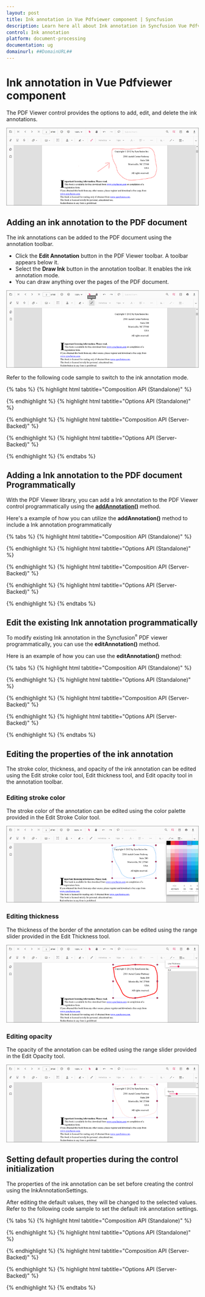 ```yaml
---
layout: post
title: Ink annotation in Vue Pdfviewer component | Syncfusion
description: Learn here all about Ink annotation in Syncfusion Vue Pdfviewer component of Syncfusion Essential JS 2 and more.
control: Ink annotation
platform: document-processing
documentation: ug
domainurl: ##DomainURL##
---
```


# Ink annotation in Vue Pdfviewer component

The PDF Viewer control provides the options to add, edit, and delete the ink annotations.

![InkAnnotation](../images/ink_annotation.png)

## Adding an ink annotation to the PDF document

The ink annotations can be added to the PDF document using the annotation toolbar.

* Click the **Edit Annotation** button in the PDF Viewer toolbar. A toolbar appears below it.
* Select the **Draw Ink** button in the annotation toolbar. It enables the ink annotation mode.
* You can draw anything over the pages of the PDF document.

![InkTool](../images/ink_tool.png)

Refer to the following code sample to switch to the ink annotation mode.


{% tabs %}
{% highlight html tabtitle="Composition API (Standalone)" %}

<template>
  <div id="app">
    <button id="set">Draw Ink</button>
    <ejs-pdfviewer id="pdfViewer" ref="pdfviewer" :documentPath="documentPath" :resourceUrl="resourceUrl"
      :documentLoad="documentLoad">
    </ejs-pdfviewer>
  </div>
</template>

<script setup>

import {
  PdfViewerComponent as EjsPdfviewer, Toolbar, Magnification, Navigation, LinkAnnotation,
  BookmarkView, Annotation, ThumbnailView, Print, TextSelection,
  TextSearch, FormFields, FormDesigner, PageOrganizer
} from '@syncfusion/ej2-vue-pdfviewer';
import { provide, ref } from 'vue';

const pdfviewer = ref(null);
const documentPath = "https://cdn.syncfusion.com/content/pdf/pdf-succinctly.pdf";
const resourceUrl = 'https://cdn.syncfusion.com/ej2/25.1.35/dist/ej2-pdfviewer-lib';

provide('PdfViewer', [Toolbar, Magnification, Navigation, LinkAnnotation, BookmarkView, ThumbnailView,
  Print, TextSelection, TextSearch, Annotation, FormFields, FormDesigner, PageOrganizer])

const documentLoad = () => {
  const viewer = pdfviewer.value.ej2Instances;
  document.getElementById('set').addEventListener('click', () => {
    viewer.annotation.setAnnotationMode('Ink');
  });
}
</script>

{% endhighlight %}
{% highlight html tabtitle="Options API (Standalone)" %}

<template>
  <div id="app">
    <button id="set">Draw Ink</button>
    <ejs-pdfviewer id="pdfViewer" ref="pdfviewer" :documentPath="documentPath" :resourceUrl="resourceUrl"
      :documentLoad="documentLoad">
    </ejs-pdfviewer>
  </div>
</template>

<script>

import {
  PdfViewerComponent, Toolbar, Magnification, Navigation, LinkAnnotation,
  BookmarkView, Annotation, ThumbnailView, Print, TextSelection,
  TextSearch, FormFields, FormDesigner, PageOrganizer
} from '@syncfusion/ej2-vue-pdfviewer';

export default {
  name: "App",
  components: {
    "ejs-pdfviewer": PdfViewerComponent
  },
  data() {
    return {
      documentPath: "https://cdn.syncfusion.com/content/pdf/pdf-succinctly.pdf",
      resourceUrl: 'https://cdn.syncfusion.com/ej2/25.1.35/dist/ej2-pdfviewer-lib',
    };
  },
  provide: {
    PdfViewer: [Toolbar, Magnification, Navigation, LinkAnnotation, BookmarkView, ThumbnailView,
      Print, TextSelection, TextSearch, Annotation, FormFields, FormDesigner, PageOrganizer]
  },
  methods: {
    documentLoad() {
      const viewer = this.$refs.pdfviewer.ej2Instances;
      document.getElementById('set').addEventListener('click', () => {
        viewer.annotation.setAnnotationMode('Ink');
      });
    }
  }
}
</script>

{% endhighlight %}
{% highlight html tabtitle="Composition API (Server-Backed)" %}

<template>
  <div id="app">
    <button id="set">Draw Ink</button>
    <ejs-pdfviewer id="pdfViewer" ref="pdfviewer" :serviceUrl="serviceUrl" :documentPath="documentPath"
      :documentLoad="documentLoad">
    </ejs-pdfviewer>
  </div>
</template>

<script setup>
import {
  PdfViewerComponent as EjsPdfviewer, Toolbar, Magnification, Navigation, LinkAnnotation,
  BookmarkView, Annotation, ThumbnailView, Print, TextSelection,
  TextSearch, FormFields, FormDesigner, PageOrganizer
} from '@syncfusion/ej2-vue-pdfviewer';
import { provide, ref } from 'vue';

const pdfviewer = ref(null);
const serviceUrl = "https://document.syncfusion.com/web-services/pdf-viewer/api/pdfviewer/";
const documentPath = "https://cdn.syncfusion.com/content/pdf/pdf-succinctly.pdf";

provide('PdfViewer', [Toolbar, Magnification, Navigation, LinkAnnotation, BookmarkView, ThumbnailView,
  Print, TextSelection, TextSearch, Annotation, FormFields, FormDesigner, PageOrganizer])

const documentLoad = () => {
  const viewer = pdfviewer.value.ej2Instances;
  document.getElementById('set').addEventListener('click', () => {
    viewer.annotation.setAnnotationMode('Ink');
  });
}

</script>

{% endhighlight %}
{% highlight html tabtitle="Options API (Server-Backed)" %}

<template>
  <div id="app">
    <button id="set">Draw Ink</button>
    <ejs-pdfviewer id="pdfViewer" ref="pdfviewer" :serviceUrl="serviceUrl" :documentPath="documentPath"
      :documentLoad="documentLoad">
    </ejs-pdfviewer>
  </div>
</template>

<script>
import {
  PdfViewerComponent, Toolbar, Magnification, Navigation, LinkAnnotation,
  BookmarkView, Annotation, ThumbnailView, Print, TextSelection,
  TextSearch, FormFields, FormDesigner, PageOrganizer
} from '@syncfusion/ej2-vue-pdfviewer';

export default {
  name: "App",
  components: {
    "ejs-pdfviewer": PdfViewerComponent
  },
  data() {
    return {
      serviceUrl: "https://document.syncfusion.com/web-services/pdf-viewer/api/pdfviewer/",
      documentPath: "https://cdn.syncfusion.com/content/pdf/pdf-succinctly.pdf"
    };
  },
  provide: {
    PdfViewer: [Toolbar, Magnification, Navigation, LinkAnnotation, BookmarkView, ThumbnailView,
      Print, TextSelection, TextSearch, Annotation, FormFields, FormDesigner, PageOrganizer]
  },
  methods: {
    documentLoad() {
      const viewer = this.$refs.pdfviewer.ej2Instances;
      document.getElementById('set').addEventListener('click', () => {
        viewer.annotation.setAnnotationMode('Ink');
      });
    }
  }
}
</script>

{% endhighlight %}
{% endtabs %}

## Adding a Ink annotation to the PDF document Programmatically

With the PDF Viewer library, you can add a Ink annotation to the PDF Viewer control programmatically using the [**addAnnotation()**](https://ej2.syncfusion.com/vue/documentation/api/pdfviewer/annotation/#addannotation) method.

Here's a example of how you can utilize the **addAnnotation()** method to include a Ink annotation programmatically

{% tabs %}
{% highlight html tabtitle="Composition API (Standalone)" %}

<template>
  <div id="app">
    <button v-on:click="addAnnotation">Add Annotation programatically</button>
    <ejs-pdfviewer id="pdfViewer" ref="pdfviewer" :documentPath="documentPath" :resourceUrl="resourceUrl"
      :addAnnotation="addAnnotation">
    </ejs-pdfviewer>
  </div>
</template>

<script setup>
import {
  PdfViewerComponent as EjsPdfviewer, Toolbar, Magnification, Navigation, LinkAnnotation,
  BookmarkView, Annotation, ThumbnailView, Print, TextSelection,
  TextSearch, FormFields, FormDesigner, PageOrganizer
} from '@syncfusion/ej2-vue-pdfviewer';
import { provide, ref } from 'vue';

const pdfviewer = ref(null);
const documentPath = "https://cdn.syncfusion.com/content/pdf/pdf-succinctly.pdf";
const resourceUrl = 'https://cdn.syncfusion.com/ej2/25.1.35/dist/ej2-pdfviewer-lib';

provide('PdfViewer', [Toolbar, Magnification, Navigation, LinkAnnotation, BookmarkView, Annotation,
  ThumbnailView, Print, TextSelection, TextSearch, FormFields, FormDesigner, PageOrganizer])

const addAnnotation = function () {
  const viewer = pdfviewer.value.ej2Instances;
  viewer.annotation.addAnnotation("Ink", {
    offset: { x: 150, y: 100 },
    pageNumber: 1,
    width: 200,
    height: 60,
    path: '[{\"command\":\"M\",\"x\":244.83334350585938,\"y\":982.0000305175781},{\"command\":\"L\",\"x\":244.83334350585938,\"y\":982.0000305175781},{\"command\":\"L\",\"x\":250.83334350585938,\"y\":953.3333435058594},{\"command\":\"L\",\"x\":252.83334350585938,\"y\":946.0000305175781},{\"command\":\"L\",\"x\":254.16668701171875,\"y\":940.6667175292969},{\"command\":\"L\",\"x\":256.8333435058594,\"y\":931.3333435058594},{\"command\":\"L\",\"x\":257.5,\"y\":929.3333435058594},{\"command\":\"L\",\"x\":258.8333435058594,\"y\":926.6667175292969},{\"command\":\"L\",\"x\":259.5,\"y\":924.0000305175781},{\"command\":\"L\",\"x\":259.5,\"y\":922.6667175292969},{\"command\":\"L\",\"x\":258.8333435058594,\"y\":922.0000305175781},{\"command\":\"L\",\"x\":258.16668701171875,\"y\":922.0000305175781},{\"command\":\"L\",\"x\":256.8333435058594,\"y\":922.0000305175781},{\"command\":\"L\",\"x\":256.16668701171875,\"y\":922.6667175292969},{\"command\":\"L\",\"x\":254.83334350585938,\"y\":923.3333435058594},{\"command\":\"L\",\"x\":254.16668701171875,\"y\":923.3333435058594},{\"command\":\"L\",\"x\":253.5,\"y\":923.3333435058594},{\"command\":\"L\",\"x\":252.83334350585938,\"y\":925.3333435058594},{\"command\":\"L\",\"x\":252.83334350585938,\"y\":927.3333435058594},{\"command\":\"L\",\"x\":252.83334350585938,\"y\":936.0000305175781},{\"command\":\"L\",\"x\":253.5,\"y\":940.6667175292969},{\"command\":\"L\",\"x\":254.83334350585938,\"y\":944.6667175292969},{\"command\":\"L\",\"x\":260.16668701171875,\"y\":952.0000305175781},{\"command\":\"L\",\"x\":264.16668701171875,\"y\":954.0000305175781},{\"command\":\"L\",\"x\":274.16668701171875,\"y\":958.6667175292969},{\"command\":\"L\",\"x\":278.16668701171875,\"y\":960.0000305175781},{\"command\":\"L\",\"x\":281.5,\"y\":961.3333435058594},{\"command\":\"L\",\"x\":285.5,\"y\":964.6667175292969},{\"command\":\"L\",\"x\":286.8333740234375,\"y\":967.3333435058594},{\"command\":\"L\",\"x\":286.8333740234375,\"y\":970.0000305175781},{\"command\":\"L\",\"x\":282.8333740234375,\"y\":978.6667175292969},{\"command\":\"L\",\"x\":278.16668701171875,\"y\":983.3333435058594},{\"command\":\"L\",\"x\":266.16668701171875,\"y\":991.3333435058594},{\"command\":\"L\",\"x\":259.5,\"y\":993.3333435058594},{\"command\":\"L\",\"x\":252.16668701171875,\"y\":994.0000305175781},{\"command\":\"L\",\"x\":240.83334350585938,\"y\":991.3333435058594},{\"command\":\"L\",\"x\":236.16668701171875,\"y\":988.6667175292969},{\"command\":\"L\",\"x\":230.16668701171875,\"y\":982.6667175292969},{\"command\":\"L\",\"x\":228.83334350585938,\"y\":980.6667175292969},{\"command\":\"L\",\"x\":228.16668701171875,\"y\":978.6667175292969},{\"command\":\"L\",\"x\":228.83334350585938,\"y\":974.6667175292969},{\"command\":\"L\",\"x\":230.16668701171875,\"y\":973.3333435058594},{\"command\":\"L\",\"x\":236.16668701171875,\"y\":971.3333435058594},{\"command\":\"L\",\"x\":240.83334350585938,\"y\":971.3333435058594},{\"command\":\"L\",\"x\":246.16668701171875,\"y\":972.0000305175781},{\"command\":\"L\",\"x\":257.5,\"y\":974.6667175292969},{\"command\":\"L\",\"x\":262.8333435058594,\"y\":976.0000305175781},{\"command\":\"L\",\"x\":269.5,\"y\":977.3333435058594},{\"command\":\"L\",\"x\":276.16668701171875,\"y\":978.6667175292969},{\"command\":\"L\",\"x\":279.5,\"y\":978.0000305175781},{\"command\":\"L\",\"x\":285.5,\"y\":976.6667175292969},{\"command\":\"L\",\"x\":288.16668701171875,\"y\":974.6667175292969},{\"command\":\"L\",\"x\":292.8333740234375,\"y\":969.3333435058594},{\"command\":\"L\",\"x\":293.5,\"y\":966.6667175292969},{\"command\":\"L\",\"x\":294.16668701171875,\"y\":964.0000305175781},{\"command\":\"L\",\"x\":293.5,\"y\":960.0000305175781},{\"command\":\"L\",\"x\":293.5,\"y\":958.0000305175781},{\"command\":\"L\",\"x\":292.8333740234375,\"y\":956.6667175292969},{\"command\":\"L\",\"x\":291.5,\"y\":954.6667175292969},{\"command\":\"L\",\"x\":291.5,\"y\":954.0000305175781},{\"command\":\"L\",\"x\":291.5,\"y\":953.3333435058594},{\"command\":\"L\",\"x\":291.5,\"y\":954.0000305175781},{\"command\":\"L\",\"x\":292.16668701171875,\"y\":954.6667175292969},{\"command\":\"L\",\"x\":292.8333740234375,\"y\":956.0000305175781},{\"command\":\"L\",\"x\":294.16668701171875,\"y\":961.3333435058594},{\"command\":\"L\",\"x\":295.5,\"y\":964.6667175292969},{\"command\":\"L\",\"x\":297.5,\"y\":969.3333435058594},{\"command\":\"L\",\"x\":298.8333740234375,\"y\":970.6667175292969},{\"command\":\"L\",\"x\":301.5,\"y\":970.0000305175781},{\"command\":\"L\",\"x\":304.16668701171875,\"y\":968.6667175292969},{\"command\":\"L\",\"x\":305.5,\"y\":966.0000305175781},{\"command\":\"L\",\"x\":308.8333740234375,\"y\":960.0000305175781},{\"command\":\"L\",\"x\":310.16668701171875,\"y\":957.3333435058594},{\"command\":\"L\",\"x\":310.8333740234375,\"y\":956.0000305175781},{\"command\":\"L\",\"x\":310.8333740234375,\"y\":954.6667175292969},{\"command\":\"L\",\"x\":310.8333740234375,\"y\":954.0000305175781},{\"command\":\"L\",\"x\":311.5,\"y\":956.0000305175781},{\"command\":\"L\",\"x\":312.8333740234375,\"y\":959.3333435058594},{\"command\":\"L\",\"x\":316.16668701171875,\"y\":968.0000305175781},{\"command\":\"L\",\"x\":317.5,\"y\":972.6667175292969},{\"command\":\"L\",\"x\":318.16668701171875,\"y\":977.3333435058594},{\"command\":\"L\",\"x\":319.5,\"y\":983.3333435058594},{\"command\":\"L\",\"x\":319.5,\"y\":986.0000305175781},{\"command\":\"L\",\"x\":319.5,\"y\":988.0000305175781},{\"command\":\"L\",\"x\":318.8333740234375,\"y\":988.0000305175781},{\"command\":\"L\",\"x\":318.16668701171875,\"y\":988.6667175292969},{\"command\":\"L\",\"x\":316.16668701171875,\"y\":987.3333435058594},{\"command\":\"L\",\"x\":314.8333740234375,\"y\":985.3333435058594},{\"command\":\"L\",\"x\":314.16668701171875,\"y\":980.6667175292969},{\"command\":\"L\",\"x\":314.8333740234375,\"y\":974.6667175292969},{\"command\":\"L\",\"x\":316.16668701171875,\"y\":969.3333435058594},{\"command\":\"L\",\"x\":319.5,\"y\":960.6667175292969},{\"command\":\"L\",\"x\":320.16668701171875,\"y\":957.3333435058594},{\"command\":\"L\",\"x\":321.5,\"y\":955.3333435058594},{\"command\":\"L\",\"x\":322.16668701171875,\"y\":953.3333435058594},{\"command\":\"L\",\"x\":322.8333740234375,\"y\":952.6667175292969},{\"command\":\"L\",\"x\":324.16668701171875,\"y\":952.6667175292969},{\"command\":\"L\",\"x\":324.8333740234375,\"y\":953.3333435058594},{\"command\":\"L\",\"x\":326.8333740234375,\"y\":956.0000305175781},{\"command\":\"L\",\"x\":328.16668701171875,\"y\":958.0000305175781},{\"command\":\"L\",\"x\":328.8333740234375,\"y\":960.0000305175781},{\"command\":\"L\",\"x\":329.5,\"y\":962.0000305175781},{\"command\":\"L\",\"x\":330.16668701171875,\"y\":962.0000305175781},{\"command\":\"L\",\"x\":330.16668701171875,\"y\":962.6667175292969},{\"command\":\"L\",\"x\":330.16668701171875,\"y\":962.0000305175781},{\"command\":\"L\",\"x\":330.8333740234375,\"y\":960.0000305175781},{\"command\":\"L\",\"x\":331.5,\"y\":956.0000305175781},{\"command\":\"L\",\"x\":332.8333740234375,\"y\":952.0000305175781},{\"command\":\"L\",\"x\":333.5,\"y\":950.0000305175781},{\"command\":\"L\",\"x\":334.8333740234375,\"y\":948.6667175292969},{\"command\":\"L\",\"x\":335.5,\"y\":948.6667175292969},{\"command\":\"L\",\"x\":336.16668701171875,\"y\":948.6667175292969},{\"command\":\"L\",\"x\":337.5,\"y\":950.6667175292969},{\"command\":\"L\",\"x\":338.8333740234375,\"y\":952.0000305175781},{\"command\":\"L\",\"x\":340.8333740234375,\"y\":954.0000305175781},{\"command\":\"L\",\"x\":341.5,\"y\":954.0000305175781},{\"command\":\"L\",\"x\":342.8333740234375,\"y\":954.6667175292969},{\"command\":\"L\",\"x\":344.8333740234375,\"y\":954.0000305175781},{\"command\":\"L\",\"x\":346.8333740234375,\"y\":952.6667175292969},{\"command\":\"L\",\"x\":349.5,\"y\":949.3333435058594},{\"command\":\"L\",\"x\":350.8333740234375,\"y\":948.0000305175781},{\"command\":\"L\",\"x\":351.5,\"y\":946.6667175292969},{\"command\":\"L\",\"x\":352.8333740234375,\"y\":944.0000305175781},{\"command\":\"L\",\"x\":352.8333740234375,\"y\":943.3333435058594},{\"command\":\"L\",\"x\":354.16668701171875,\"y\":942.0000305175781},{\"command\":\"L\",\"x\":354.8333740234375,\"y\":942.0000305175781},{\"command\":\"L\",\"x\":354.8333740234375,\"y\":942.6667175292969},{\"command\":\"L\",\"x\":354.16668701171875,\"y\":943.3333435058594},{\"command\":\"L\",\"x\":354.16668701171875,\"y\":946.6667175292969},{\"command\":\"L\",\"x\":354.16668701171875,\"y\":950.0000305175781},{\"command\":\"L\",\"x\":355.5,\"y\":956.0000305175781},{\"command\":\"L\",\"x\":356.16668701171875,\"y\":957.3333435058594},{\"command\":\"L\",\"x\":358.16668701171875,\"y\":959.3333435058594},{\"command\":\"L\",\"x\":360.16668701171875,\"y\":958.0000305175781},{\"command\":\"L\",\"x\":364.16668701171875,\"y\":956.0000305175781},{\"command\":\"L\",\"x\":370.8333740234375,\"y\":948.6667175292969},{\"command\":\"L\",\"x\":373.5,\"y\":943.3333435058594},{\"command\":\"L\",\"x\":375.5,\"y\":937.3333435058594},{\"command\":\"L\",\"x\":376.16668701171875,\"y\":933.3333435058594},{\"command\":\"L\",\"x\":376.8333740234375,\"y\":931.3333435058594},{\"command\":\"L\",\"x\":376.8333740234375,\"y\":930.0000305175781},{\"command\":\"L\",\"x\":376.8333740234375,\"y\":929.3333435058594},{\"command\":\"L\",\"x\":376.16668701171875,\"y\":930.0000305175781},{\"command\":\"L\",\"x\":375.5,\"y\":932.0000305175781},{\"command\":\"L\",\"x\":375.5,\"y\":937.3333435058594},{\"command\":\"L\",\"x\":374.8333740234375,\"y\":953.3333435058594},{\"command\":\"L\",\"x\":374.8333740234375,\"y\":960.6667175292969},{\"command\":\"L\",\"x\":375.5,\"y\":966.0000305175781},{\"command\":\"L\",\"x\":377.5,\"y\":974.6667175292969},{\"command\":\"L\",\"x\":378.16668701171875,\"y\":977.3333435058594},{\"command\":\"L\",\"x\":380.8333740234375,\"y\":981.3333435058594},{\"command\":\"L\",\"x\":382.16668701171875,\"y\":982.6667175292969},{\"command\":\"L\",\"x\":383.5,\"y\":982.6667175292969},{\"command\":\"L\",\"x\":387.5,\"y\":982.6667175292969},{\"command\":\"L\",\"x\":389.5,\"y\":980.6667175292969},{\"command\":\"L\",\"x\":392.16668701171875,\"y\":976.6667175292969},{\"command\":\"L\",\"x\":392.8333740234375,\"y\":973.3333435058594},{\"command\":\"L\",\"x\":392.16668701171875,\"y\":970.0000305175781},{\"command\":\"L\",\"x\":388.8333740234375,\"y\":965.3333435058594},{\"command\":\"L\",\"x\":385.5,\"y\":964.0000305175781},{\"command\":\"L\",\"x\":382.8333740234375,\"y\":964.0000305175781},{\"command\":\"L\",\"x\":377.5,\"y\":964.0000305175781},{\"command\":\"L\",\"x\":375.5,\"y\":964.6667175292969},{\"command\":\"L\",\"x\":373.5,\"y\":965.3333435058594},{\"command\":\"L\",\"x\":374.8333740234375,\"y\":963.3333435058594},{\"command\":\"L\",\"x\":376.8333740234375,\"y\":961.3333435058594},{\"command\":\"L\",\"x\":382.16668701171875,\"y\":956.0000305175781},{\"command\":\"L\",\"x\":384.16668701171875,\"y\":953.3333435058594},{\"command\":\"L\",\"x\":387.5,\"y\":950.6667175292969},{\"command\":\"L\",\"x\":388.16668701171875,\"y\":952.0000305175781},{\"command\":\"L\",\"x\":388.16668701171875,\"y\":952.6667175292969},{\"command\":\"L\",\"x\":388.8333740234375,\"y\":954.0000305175781},{\"command\":\"L\",\"x\":388.8333740234375,\"y\":954.6667175292969},{\"command\":\"L\",\"x\":389.5,\"y\":959.3333435058594},{\"command\":\"L\",\"x\":389.5,\"y\":960.6667175292969},{\"command\":\"L\",\"x\":390.16668701171875,\"y\":961.3333435058594},{\"command\":\"L\",\"x\":390.8333740234375,\"y\":960.6667175292969},{\"command\":\"L\",\"x\":393.5,\"y\":958.0000305175781},{\"command\":\"L\",\"x\":396.8333740234375,\"y\":954.0000305175781},{\"command\":\"L\",\"x\":398.16668701171875,\"y\":952.0000305175781},{\"command\":\"L\",\"x\":400.16668701171875,\"y\":949.3333435058594},{\"command\":\"L\",\"x\":400.16668701171875,\"y\":948.6667175292969},{\"command\":\"L\",\"x\":400.8333740234375,\"y\":948.0000305175781},{\"command\":\"L\",\"x\":400.8333740234375,\"y\":947.3333435058594},{\"command\":\"L\",\"x\":401.5,\"y\":948.0000305175781},{\"command\":\"L\",\"x\":402.16668701171875,\"y\":949.3333435058594},{\"command\":\"L\",\"x\":403.5,\"y\":950.6667175292969},{\"command\":\"L\",\"x\":404.8333740234375,\"y\":953.3333435058594},{\"command\":\"L\",\"x\":406.16668701171875,\"y\":954.0000305175781},{\"command\":\"L\",\"x\":407.5,\"y\":954.0000305175781},{\"command\":\"L\",\"x\":410.16668701171875,\"y\":952.0000305175781},{\"command\":\"L\",\"x\":412.16668701171875,\"y\":949.3333435058594},{\"command\":\"L\",\"x\":414.16668701171875,\"y\":944.6667175292969},{\"command\":\"L\",\"x\":414.16668701171875,\"y\":942.0000305175781},{\"command\":\"L\",\"x\":414.16668701171875,\"y\":940.6667175292969},{\"command\":\"L\",\"x\":414.16668701171875,\"y\":938.6667175292969},{\"command\":\"L\",\"x\":414.16668701171875,\"y\":938.0000305175781},{\"command\":\"L\",\"x\":415.5,\"y\":939.3333435058594},{\"command\":\"L\",\"x\":418.8333740234375,\"y\":942.6667175292969},{\"command\":\"L\",\"x\":420.16668701171875,\"y\":945.3333435058594},{\"command\":\"L\",\"x\":421.5,\"y\":946.6667175292969},{\"command\":\"L\",\"x\":422.8333740234375,\"y\":950.0000305175781},{\"command\":\"L\",\"x\":423.5,\"y\":950.6667175292969},{\"command\":\"L\",\"x\":423.5,\"y\":953.3333435058594},{\"command\":\"L\",\"x\":422.8333740234375,\"y\":954.0000305175781},{\"command\":\"L\",\"x\":421.5,\"y\":955.3333435058594},{\"command\":\"L\",\"x\":421.5,\"y\":956.0000305175781},{\"command\":\"L\",\"x\":422.16668701171875,\"y\":954.6667175292969},{\"command\":\"L\",\"x\":422.8333740234375,\"y\":954.0000305175781},{\"command\":\"L\",\"x\":424.8333740234375,\"y\":950.6667175292969},{\"command\":\"L\",\"x\":425.5,\"y\":948.6667175292969},{\"command\":\"L\",\"x\":428.16668701171875,\"y\":945.3333435058594},{\"command\":\"L\",\"x\":428.8333740234375,\"y\":943.3333435058594},{\"command\":\"L\",\"x\":428.8333740234375,\"y\":942.6667175292969},{\"command\":\"L\",\"x\":428.8333740234375,\"y\":943.3333435058594},{\"command\":\"L\",\"x\":428.8333740234375,\"y\":945.3333435058594},{\"command\":\"L\",\"x\":428.8333740234375,\"y\":948.0000305175781},{\"command\":\"L\",\"x\":428.8333740234375,\"y\":950.0000305175781},{\"command\":\"L\",\"x\":429.5,\"y\":953.3333435058594},{\"command\":\"L\",\"x\":430.16668701171875,\"y\":953.3333435058594},{\"command\":\"L\",\"x\":432.8333740234375,\"y\":952.6667175292969},{\"command\":\"L\",\"x\":434.8333740234375,\"y\":950.6667175292969},{\"command\":\"L\",\"x\":437.5,\"y\":948.6667175292969},{\"command\":\"L\",\"x\":440.16668701171875,\"y\":944.6667175292969},{\"command\":\"L\",\"x\":441.5,\"y\":942.6667175292969},{\"command\":\"L\",\"x\":442.16668701171875,\"y\":942.0000305175781},{\"command\":\"L\",\"x\":442.8333740234375,\"y\":941.3333435058594},{\"command\":\"L\",\"x\":442.8333740234375,\"y\":942.0000305175781},{\"command\":\"L\",\"x\":442.8333740234375,\"y\":943.3333435058594},{\"command\":\"L\",\"x\":442.8333740234375,\"y\":944.6667175292969},{\"command\":\"L\",\"x\":442.8333740234375,\"y\":946.0000305175781},{\"command\":\"L\",\"x\":443.5,\"y\":949.3333435058594},{\"command\":\"L\",\"x\":444.16668701171875,\"y\":950.6667175292969},{\"command\":\"L\",\"x\":445.5,\"y\":950.6667175292969},{\"command\":\"L\",\"x\":447.5,\"y\":950.6667175292969},{\"command\":\"L\",\"x\":450.16668701171875,\"y\":948.6667175292969},{\"command\":\"L\",\"x\":452.16668701171875,\"y\":945.3333435058594},{\"command\":\"L\",\"x\":453.5,\"y\":942.6667175292969},{\"command\":\"L\",\"x\":452.8333740234375,\"y\":938.6667175292969},{\"command\":\"L\",\"x\":452.16668701171875,\"y\":937.3333435058594},{\"command\":\"L\",\"x\":450.8333740234375,\"y\":936.6667175292969},{\"command\":\"L\",\"x\":448.8333740234375,\"y\":936.0000305175781},{\"command\":\"L\",\"x\":447.5,\"y\":936.6667175292969},{\"command\":\"L\",\"x\":446.16668701171875,\"y\":937.3333435058594},{\"command\":\"L\",\"x\":445.5,\"y\":938.6667175292969},{\"command\":\"L\",\"x\":445.5,\"y\":939.3333435058594},{\"command\":\"L\",\"x\":446.16668701171875,\"y\":939.3333435058594},{\"command\":\"L\",\"x\":446.8333740234375,\"y\":939.3333435058594},{\"command\":\"L\",\"x\":452.16668701171875,\"y\":937.3333435058594},{\"command\":\"L\",\"x\":454.8333740234375,\"y\":936.6667175292969},{\"command\":\"L\",\"x\":456.8333740234375,\"y\":936.0000305175781},{\"command\":\"L\",\"x\":459.5,\"y\":936.6667175292969},{\"command\":\"L\",\"x\":460.8333740234375,\"y\":937.3333435058594},{\"command\":\"L\",\"x\":461.5,\"y\":938.6667175292969},{\"command\":\"L\",\"x\":462.16668701171875,\"y\":942.0000305175781},{\"command\":\"L\",\"x\":462.16668701171875,\"y\":942.6667175292969},{\"command\":\"L\",\"x\":462.16668701171875,\"y\":944.0000305175781},{\"command\":\"L\",\"x\":462.16668701171875,\"y\":943.3333435058594},{\"command\":\"L\",\"x\":462.16668701171875,\"y\":942.6667175292969},{\"command\":\"L\",\"x\":462.16668701171875,\"y\":941.3333435058594},{\"command\":\"L\",\"x\":462.8333740234375,\"y\":938.6667175292969},{\"command\":\"L\",\"x\":464.16668701171875,\"y\":935.3333435058594},{\"command\":\"L\",\"x\":465.5,\"y\":933.3333435058594},{\"command\":\"L\",\"x\":466.16668701171875,\"y\":932.6667175292969},{\"command\":\"L\",\"x\":467.5,\"y\":933.3333435058594},{\"command\":\"L\",\"x\":469.5,\"y\":935.3333435058594},{\"command\":\"L\",\"x\":470.16668701171875,\"y\":938.6667175292969},{\"command\":\"L\",\"x\":472.8333740234375,\"y\":943.3333435058594},{\"command\":\"L\",\"x\":472.8333740234375,\"y\":944.6667175292969},{\"command\":\"L\",\"x\":474.16668701171875,\"y\":944.6667175292969},{\"command\":\"L\",\"x\":475.5,\"y\":944.0000305175781},{\"command\":\"L\",\"x\":478.16668701171875,\"y\":941.3333435058594},{\"command\":\"L\",\"x\":481.5,\"y\":937.3333435058594},{\"command\":\"L\",\"x\":484.8333740234375,\"y\":934.0000305175781},{\"command\":\"L\",\"x\":488.8333740234375,\"y\":929.3333435058594},{\"command\":\"L\",\"x\":489.5,\"y\":928.0000305175781}]'
  });
}
</script>

{% endhighlight %}
{% highlight html tabtitle="Options API (Standalone)" %}

<template>
  <div id="app">
    <button v-on:click="addAnnotation">Add Annotation programatically</button>
    <ejs-pdfviewer id="pdfViewer" ref="pdfviewer" :documentPath="documentPath" :resourceUrl="resourceUrl"
      :addAnnotation="addAnnotation">
    </ejs-pdfviewer>
  </div>
</template>

<script>
import {
  PdfViewerComponent, Toolbar, Magnification, Navigation, LinkAnnotation,
  BookmarkView, Annotation, ThumbnailView, Print, TextSelection,
  TextSearch, FormFields, FormDesigner, PageOrganizer
} from '@syncfusion/ej2-vue-pdfviewer';

export default {
  name: "App",
  components: {
    "ejs-pdfviewer": PdfViewerComponent
  },
  data() {
    return {
      documentPath: "https://cdn.syncfusion.com/content/pdf/pdf-succinctly.pdf",
      resourceUrl: 'https://cdn.syncfusion.com/ej2/25.1.35/dist/ej2-pdfviewer-lib',
    };
  },
  provide: {
    PdfViewer: [Toolbar, Magnification, Navigation, LinkAnnotation, BookmarkView, Annotation,
      ThumbnailView, Print, TextSelection, TextSearch, FormFields, FormDesigner, PageOrganizer]
  },
  methods: {
    addAnnotation: function () {
      const viewer = this.$refs.pdfviewer.ej2Instances;
      viewer.annotation.addAnnotation("Ink", {
        offset: { x: 150, y: 100 },
        pageNumber: 1,
        width: 200,
        height: 60,
        path: '[{\"command\":\"M\",\"x\":244.83334350585938,\"y\":982.0000305175781},{\"command\":\"L\",\"x\":244.83334350585938,\"y\":982.0000305175781},{\"command\":\"L\",\"x\":250.83334350585938,\"y\":953.3333435058594},{\"command\":\"L\",\"x\":252.83334350585938,\"y\":946.0000305175781},{\"command\":\"L\",\"x\":254.16668701171875,\"y\":940.6667175292969},{\"command\":\"L\",\"x\":256.8333435058594,\"y\":931.3333435058594},{\"command\":\"L\",\"x\":257.5,\"y\":929.3333435058594},{\"command\":\"L\",\"x\":258.8333435058594,\"y\":926.6667175292969},{\"command\":\"L\",\"x\":259.5,\"y\":924.0000305175781},{\"command\":\"L\",\"x\":259.5,\"y\":922.6667175292969},{\"command\":\"L\",\"x\":258.8333435058594,\"y\":922.0000305175781},{\"command\":\"L\",\"x\":258.16668701171875,\"y\":922.0000305175781},{\"command\":\"L\",\"x\":256.8333435058594,\"y\":922.0000305175781},{\"command\":\"L\",\"x\":256.16668701171875,\"y\":922.6667175292969},{\"command\":\"L\",\"x\":254.83334350585938,\"y\":923.3333435058594},{\"command\":\"L\",\"x\":254.16668701171875,\"y\":923.3333435058594},{\"command\":\"L\",\"x\":253.5,\"y\":923.3333435058594},{\"command\":\"L\",\"x\":252.83334350585938,\"y\":925.3333435058594},{\"command\":\"L\",\"x\":252.83334350585938,\"y\":927.3333435058594},{\"command\":\"L\",\"x\":252.83334350585938,\"y\":936.0000305175781},{\"command\":\"L\",\"x\":253.5,\"y\":940.6667175292969},{\"command\":\"L\",\"x\":254.83334350585938,\"y\":944.6667175292969},{\"command\":\"L\",\"x\":260.16668701171875,\"y\":952.0000305175781},{\"command\":\"L\",\"x\":264.16668701171875,\"y\":954.0000305175781},{\"command\":\"L\",\"x\":274.16668701171875,\"y\":958.6667175292969},{\"command\":\"L\",\"x\":278.16668701171875,\"y\":960.0000305175781},{\"command\":\"L\",\"x\":281.5,\"y\":961.3333435058594},{\"command\":\"L\",\"x\":285.5,\"y\":964.6667175292969},{\"command\":\"L\",\"x\":286.8333740234375,\"y\":967.3333435058594},{\"command\":\"L\",\"x\":286.8333740234375,\"y\":970.0000305175781},{\"command\":\"L\",\"x\":282.8333740234375,\"y\":978.6667175292969},{\"command\":\"L\",\"x\":278.16668701171875,\"y\":983.3333435058594},{\"command\":\"L\",\"x\":266.16668701171875,\"y\":991.3333435058594},{\"command\":\"L\",\"x\":259.5,\"y\":993.3333435058594},{\"command\":\"L\",\"x\":252.16668701171875,\"y\":994.0000305175781},{\"command\":\"L\",\"x\":240.83334350585938,\"y\":991.3333435058594},{\"command\":\"L\",\"x\":236.16668701171875,\"y\":988.6667175292969},{\"command\":\"L\",\"x\":230.16668701171875,\"y\":982.6667175292969},{\"command\":\"L\",\"x\":228.83334350585938,\"y\":980.6667175292969},{\"command\":\"L\",\"x\":228.16668701171875,\"y\":978.6667175292969},{\"command\":\"L\",\"x\":228.83334350585938,\"y\":974.6667175292969},{\"command\":\"L\",\"x\":230.16668701171875,\"y\":973.3333435058594},{\"command\":\"L\",\"x\":236.16668701171875,\"y\":971.3333435058594},{\"command\":\"L\",\"x\":240.83334350585938,\"y\":971.3333435058594},{\"command\":\"L\",\"x\":246.16668701171875,\"y\":972.0000305175781},{\"command\":\"L\",\"x\":257.5,\"y\":974.6667175292969},{\"command\":\"L\",\"x\":262.8333435058594,\"y\":976.0000305175781},{\"command\":\"L\",\"x\":269.5,\"y\":977.3333435058594},{\"command\":\"L\",\"x\":276.16668701171875,\"y\":978.6667175292969},{\"command\":\"L\",\"x\":279.5,\"y\":978.0000305175781},{\"command\":\"L\",\"x\":285.5,\"y\":976.6667175292969},{\"command\":\"L\",\"x\":288.16668701171875,\"y\":974.6667175292969},{\"command\":\"L\",\"x\":292.8333740234375,\"y\":969.3333435058594},{\"command\":\"L\",\"x\":293.5,\"y\":966.6667175292969},{\"command\":\"L\",\"x\":294.16668701171875,\"y\":964.0000305175781},{\"command\":\"L\",\"x\":293.5,\"y\":960.0000305175781},{\"command\":\"L\",\"x\":293.5,\"y\":958.0000305175781},{\"command\":\"L\",\"x\":292.8333740234375,\"y\":956.6667175292969},{\"command\":\"L\",\"x\":291.5,\"y\":954.6667175292969},{\"command\":\"L\",\"x\":291.5,\"y\":954.0000305175781},{\"command\":\"L\",\"x\":291.5,\"y\":953.3333435058594},{\"command\":\"L\",\"x\":291.5,\"y\":954.0000305175781},{\"command\":\"L\",\"x\":292.16668701171875,\"y\":954.6667175292969},{\"command\":\"L\",\"x\":292.8333740234375,\"y\":956.0000305175781},{\"command\":\"L\",\"x\":294.16668701171875,\"y\":961.3333435058594},{\"command\":\"L\",\"x\":295.5,\"y\":964.6667175292969},{\"command\":\"L\",\"x\":297.5,\"y\":969.3333435058594},{\"command\":\"L\",\"x\":298.8333740234375,\"y\":970.6667175292969},{\"command\":\"L\",\"x\":301.5,\"y\":970.0000305175781},{\"command\":\"L\",\"x\":304.16668701171875,\"y\":968.6667175292969},{\"command\":\"L\",\"x\":305.5,\"y\":966.0000305175781},{\"command\":\"L\",\"x\":308.8333740234375,\"y\":960.0000305175781},{\"command\":\"L\",\"x\":310.16668701171875,\"y\":957.3333435058594},{\"command\":\"L\",\"x\":310.8333740234375,\"y\":956.0000305175781},{\"command\":\"L\",\"x\":310.8333740234375,\"y\":954.6667175292969},{\"command\":\"L\",\"x\":310.8333740234375,\"y\":954.0000305175781},{\"command\":\"L\",\"x\":311.5,\"y\":956.0000305175781},{\"command\":\"L\",\"x\":312.8333740234375,\"y\":959.3333435058594},{\"command\":\"L\",\"x\":316.16668701171875,\"y\":968.0000305175781},{\"command\":\"L\",\"x\":317.5,\"y\":972.6667175292969},{\"command\":\"L\",\"x\":318.16668701171875,\"y\":977.3333435058594},{\"command\":\"L\",\"x\":319.5,\"y\":983.3333435058594},{\"command\":\"L\",\"x\":319.5,\"y\":986.0000305175781},{\"command\":\"L\",\"x\":319.5,\"y\":988.0000305175781},{\"command\":\"L\",\"x\":318.8333740234375,\"y\":988.0000305175781},{\"command\":\"L\",\"x\":318.16668701171875,\"y\":988.6667175292969},{\"command\":\"L\",\"x\":316.16668701171875,\"y\":987.3333435058594},{\"command\":\"L\",\"x\":314.8333740234375,\"y\":985.3333435058594},{\"command\":\"L\",\"x\":314.16668701171875,\"y\":980.6667175292969},{\"command\":\"L\",\"x\":314.8333740234375,\"y\":974.6667175292969},{\"command\":\"L\",\"x\":316.16668701171875,\"y\":969.3333435058594},{\"command\":\"L\",\"x\":319.5,\"y\":960.6667175292969},{\"command\":\"L\",\"x\":320.16668701171875,\"y\":957.3333435058594},{\"command\":\"L\",\"x\":321.5,\"y\":955.3333435058594},{\"command\":\"L\",\"x\":322.16668701171875,\"y\":953.3333435058594},{\"command\":\"L\",\"x\":322.8333740234375,\"y\":952.6667175292969},{\"command\":\"L\",\"x\":324.16668701171875,\"y\":952.6667175292969},{\"command\":\"L\",\"x\":324.8333740234375,\"y\":953.3333435058594},{\"command\":\"L\",\"x\":326.8333740234375,\"y\":956.0000305175781},{\"command\":\"L\",\"x\":328.16668701171875,\"y\":958.0000305175781},{\"command\":\"L\",\"x\":328.8333740234375,\"y\":960.0000305175781},{\"command\":\"L\",\"x\":329.5,\"y\":962.0000305175781},{\"command\":\"L\",\"x\":330.16668701171875,\"y\":962.0000305175781},{\"command\":\"L\",\"x\":330.16668701171875,\"y\":962.6667175292969},{\"command\":\"L\",\"x\":330.16668701171875,\"y\":962.0000305175781},{\"command\":\"L\",\"x\":330.8333740234375,\"y\":960.0000305175781},{\"command\":\"L\",\"x\":331.5,\"y\":956.0000305175781},{\"command\":\"L\",\"x\":332.8333740234375,\"y\":952.0000305175781},{\"command\":\"L\",\"x\":333.5,\"y\":950.0000305175781},{\"command\":\"L\",\"x\":334.8333740234375,\"y\":948.6667175292969},{\"command\":\"L\",\"x\":335.5,\"y\":948.6667175292969},{\"command\":\"L\",\"x\":336.16668701171875,\"y\":948.6667175292969},{\"command\":\"L\",\"x\":337.5,\"y\":950.6667175292969},{\"command\":\"L\",\"x\":338.8333740234375,\"y\":952.0000305175781},{\"command\":\"L\",\"x\":340.8333740234375,\"y\":954.0000305175781},{\"command\":\"L\",\"x\":341.5,\"y\":954.0000305175781},{\"command\":\"L\",\"x\":342.8333740234375,\"y\":954.6667175292969},{\"command\":\"L\",\"x\":344.8333740234375,\"y\":954.0000305175781},{\"command\":\"L\",\"x\":346.8333740234375,\"y\":952.6667175292969},{\"command\":\"L\",\"x\":349.5,\"y\":949.3333435058594},{\"command\":\"L\",\"x\":350.8333740234375,\"y\":948.0000305175781},{\"command\":\"L\",\"x\":351.5,\"y\":946.6667175292969},{\"command\":\"L\",\"x\":352.8333740234375,\"y\":944.0000305175781},{\"command\":\"L\",\"x\":352.8333740234375,\"y\":943.3333435058594},{\"command\":\"L\",\"x\":354.16668701171875,\"y\":942.0000305175781},{\"command\":\"L\",\"x\":354.8333740234375,\"y\":942.0000305175781},{\"command\":\"L\",\"x\":354.8333740234375,\"y\":942.6667175292969},{\"command\":\"L\",\"x\":354.16668701171875,\"y\":943.3333435058594},{\"command\":\"L\",\"x\":354.16668701171875,\"y\":946.6667175292969},{\"command\":\"L\",\"x\":354.16668701171875,\"y\":950.0000305175781},{\"command\":\"L\",\"x\":355.5,\"y\":956.0000305175781},{\"command\":\"L\",\"x\":356.16668701171875,\"y\":957.3333435058594},{\"command\":\"L\",\"x\":358.16668701171875,\"y\":959.3333435058594},{\"command\":\"L\",\"x\":360.16668701171875,\"y\":958.0000305175781},{\"command\":\"L\",\"x\":364.16668701171875,\"y\":956.0000305175781},{\"command\":\"L\",\"x\":370.8333740234375,\"y\":948.6667175292969},{\"command\":\"L\",\"x\":373.5,\"y\":943.3333435058594},{\"command\":\"L\",\"x\":375.5,\"y\":937.3333435058594},{\"command\":\"L\",\"x\":376.16668701171875,\"y\":933.3333435058594},{\"command\":\"L\",\"x\":376.8333740234375,\"y\":931.3333435058594},{\"command\":\"L\",\"x\":376.8333740234375,\"y\":930.0000305175781},{\"command\":\"L\",\"x\":376.8333740234375,\"y\":929.3333435058594},{\"command\":\"L\",\"x\":376.16668701171875,\"y\":930.0000305175781},{\"command\":\"L\",\"x\":375.5,\"y\":932.0000305175781},{\"command\":\"L\",\"x\":375.5,\"y\":937.3333435058594},{\"command\":\"L\",\"x\":374.8333740234375,\"y\":953.3333435058594},{\"command\":\"L\",\"x\":374.8333740234375,\"y\":960.6667175292969},{\"command\":\"L\",\"x\":375.5,\"y\":966.0000305175781},{\"command\":\"L\",\"x\":377.5,\"y\":974.6667175292969},{\"command\":\"L\",\"x\":378.16668701171875,\"y\":977.3333435058594},{\"command\":\"L\",\"x\":380.8333740234375,\"y\":981.3333435058594},{\"command\":\"L\",\"x\":382.16668701171875,\"y\":982.6667175292969},{\"command\":\"L\",\"x\":383.5,\"y\":982.6667175292969},{\"command\":\"L\",\"x\":387.5,\"y\":982.6667175292969},{\"command\":\"L\",\"x\":389.5,\"y\":980.6667175292969},{\"command\":\"L\",\"x\":392.16668701171875,\"y\":976.6667175292969},{\"command\":\"L\",\"x\":392.8333740234375,\"y\":973.3333435058594},{\"command\":\"L\",\"x\":392.16668701171875,\"y\":970.0000305175781},{\"command\":\"L\",\"x\":388.8333740234375,\"y\":965.3333435058594},{\"command\":\"L\",\"x\":385.5,\"y\":964.0000305175781},{\"command\":\"L\",\"x\":382.8333740234375,\"y\":964.0000305175781},{\"command\":\"L\",\"x\":377.5,\"y\":964.0000305175781},{\"command\":\"L\",\"x\":375.5,\"y\":964.6667175292969},{\"command\":\"L\",\"x\":373.5,\"y\":965.3333435058594},{\"command\":\"L\",\"x\":374.8333740234375,\"y\":963.3333435058594},{\"command\":\"L\",\"x\":376.8333740234375,\"y\":961.3333435058594},{\"command\":\"L\",\"x\":382.16668701171875,\"y\":956.0000305175781},{\"command\":\"L\",\"x\":384.16668701171875,\"y\":953.3333435058594},{\"command\":\"L\",\"x\":387.5,\"y\":950.6667175292969},{\"command\":\"L\",\"x\":388.16668701171875,\"y\":952.0000305175781},{\"command\":\"L\",\"x\":388.16668701171875,\"y\":952.6667175292969},{\"command\":\"L\",\"x\":388.8333740234375,\"y\":954.0000305175781},{\"command\":\"L\",\"x\":388.8333740234375,\"y\":954.6667175292969},{\"command\":\"L\",\"x\":389.5,\"y\":959.3333435058594},{\"command\":\"L\",\"x\":389.5,\"y\":960.6667175292969},{\"command\":\"L\",\"x\":390.16668701171875,\"y\":961.3333435058594},{\"command\":\"L\",\"x\":390.8333740234375,\"y\":960.6667175292969},{\"command\":\"L\",\"x\":393.5,\"y\":958.0000305175781},{\"command\":\"L\",\"x\":396.8333740234375,\"y\":954.0000305175781},{\"command\":\"L\",\"x\":398.16668701171875,\"y\":952.0000305175781},{\"command\":\"L\",\"x\":400.16668701171875,\"y\":949.3333435058594},{\"command\":\"L\",\"x\":400.16668701171875,\"y\":948.6667175292969},{\"command\":\"L\",\"x\":400.8333740234375,\"y\":948.0000305175781},{\"command\":\"L\",\"x\":400.8333740234375,\"y\":947.3333435058594},{\"command\":\"L\",\"x\":401.5,\"y\":948.0000305175781},{\"command\":\"L\",\"x\":402.16668701171875,\"y\":949.3333435058594},{\"command\":\"L\",\"x\":403.5,\"y\":950.6667175292969},{\"command\":\"L\",\"x\":404.8333740234375,\"y\":953.3333435058594},{\"command\":\"L\",\"x\":406.16668701171875,\"y\":954.0000305175781},{\"command\":\"L\",\"x\":407.5,\"y\":954.0000305175781},{\"command\":\"L\",\"x\":410.16668701171875,\"y\":952.0000305175781},{\"command\":\"L\",\"x\":412.16668701171875,\"y\":949.3333435058594},{\"command\":\"L\",\"x\":414.16668701171875,\"y\":944.6667175292969},{\"command\":\"L\",\"x\":414.16668701171875,\"y\":942.0000305175781},{\"command\":\"L\",\"x\":414.16668701171875,\"y\":940.6667175292969},{\"command\":\"L\",\"x\":414.16668701171875,\"y\":938.6667175292969},{\"command\":\"L\",\"x\":414.16668701171875,\"y\":938.0000305175781},{\"command\":\"L\",\"x\":415.5,\"y\":939.3333435058594},{\"command\":\"L\",\"x\":418.8333740234375,\"y\":942.6667175292969},{\"command\":\"L\",\"x\":420.16668701171875,\"y\":945.3333435058594},{\"command\":\"L\",\"x\":421.5,\"y\":946.6667175292969},{\"command\":\"L\",\"x\":422.8333740234375,\"y\":950.0000305175781},{\"command\":\"L\",\"x\":423.5,\"y\":950.6667175292969},{\"command\":\"L\",\"x\":423.5,\"y\":953.3333435058594},{\"command\":\"L\",\"x\":422.8333740234375,\"y\":954.0000305175781},{\"command\":\"L\",\"x\":421.5,\"y\":955.3333435058594},{\"command\":\"L\",\"x\":421.5,\"y\":956.0000305175781},{\"command\":\"L\",\"x\":422.16668701171875,\"y\":954.6667175292969},{\"command\":\"L\",\"x\":422.8333740234375,\"y\":954.0000305175781},{\"command\":\"L\",\"x\":424.8333740234375,\"y\":950.6667175292969},{\"command\":\"L\",\"x\":425.5,\"y\":948.6667175292969},{\"command\":\"L\",\"x\":428.16668701171875,\"y\":945.3333435058594},{\"command\":\"L\",\"x\":428.8333740234375,\"y\":943.3333435058594},{\"command\":\"L\",\"x\":428.8333740234375,\"y\":942.6667175292969},{\"command\":\"L\",\"x\":428.8333740234375,\"y\":943.3333435058594},{\"command\":\"L\",\"x\":428.8333740234375,\"y\":945.3333435058594},{\"command\":\"L\",\"x\":428.8333740234375,\"y\":948.0000305175781},{\"command\":\"L\",\"x\":428.8333740234375,\"y\":950.0000305175781},{\"command\":\"L\",\"x\":429.5,\"y\":953.3333435058594},{\"command\":\"L\",\"x\":430.16668701171875,\"y\":953.3333435058594},{\"command\":\"L\",\"x\":432.8333740234375,\"y\":952.6667175292969},{\"command\":\"L\",\"x\":434.8333740234375,\"y\":950.6667175292969},{\"command\":\"L\",\"x\":437.5,\"y\":948.6667175292969},{\"command\":\"L\",\"x\":440.16668701171875,\"y\":944.6667175292969},{\"command\":\"L\",\"x\":441.5,\"y\":942.6667175292969},{\"command\":\"L\",\"x\":442.16668701171875,\"y\":942.0000305175781},{\"command\":\"L\",\"x\":442.8333740234375,\"y\":941.3333435058594},{\"command\":\"L\",\"x\":442.8333740234375,\"y\":942.0000305175781},{\"command\":\"L\",\"x\":442.8333740234375,\"y\":943.3333435058594},{\"command\":\"L\",\"x\":442.8333740234375,\"y\":944.6667175292969},{\"command\":\"L\",\"x\":442.8333740234375,\"y\":946.0000305175781},{\"command\":\"L\",\"x\":443.5,\"y\":949.3333435058594},{\"command\":\"L\",\"x\":444.16668701171875,\"y\":950.6667175292969},{\"command\":\"L\",\"x\":445.5,\"y\":950.6667175292969},{\"command\":\"L\",\"x\":447.5,\"y\":950.6667175292969},{\"command\":\"L\",\"x\":450.16668701171875,\"y\":948.6667175292969},{\"command\":\"L\",\"x\":452.16668701171875,\"y\":945.3333435058594},{\"command\":\"L\",\"x\":453.5,\"y\":942.6667175292969},{\"command\":\"L\",\"x\":452.8333740234375,\"y\":938.6667175292969},{\"command\":\"L\",\"x\":452.16668701171875,\"y\":937.3333435058594},{\"command\":\"L\",\"x\":450.8333740234375,\"y\":936.6667175292969},{\"command\":\"L\",\"x\":448.8333740234375,\"y\":936.0000305175781},{\"command\":\"L\",\"x\":447.5,\"y\":936.6667175292969},{\"command\":\"L\",\"x\":446.16668701171875,\"y\":937.3333435058594},{\"command\":\"L\",\"x\":445.5,\"y\":938.6667175292969},{\"command\":\"L\",\"x\":445.5,\"y\":939.3333435058594},{\"command\":\"L\",\"x\":446.16668701171875,\"y\":939.3333435058594},{\"command\":\"L\",\"x\":446.8333740234375,\"y\":939.3333435058594},{\"command\":\"L\",\"x\":452.16668701171875,\"y\":937.3333435058594},{\"command\":\"L\",\"x\":454.8333740234375,\"y\":936.6667175292969},{\"command\":\"L\",\"x\":456.8333740234375,\"y\":936.0000305175781},{\"command\":\"L\",\"x\":459.5,\"y\":936.6667175292969},{\"command\":\"L\",\"x\":460.8333740234375,\"y\":937.3333435058594},{\"command\":\"L\",\"x\":461.5,\"y\":938.6667175292969},{\"command\":\"L\",\"x\":462.16668701171875,\"y\":942.0000305175781},{\"command\":\"L\",\"x\":462.16668701171875,\"y\":942.6667175292969},{\"command\":\"L\",\"x\":462.16668701171875,\"y\":944.0000305175781},{\"command\":\"L\",\"x\":462.16668701171875,\"y\":943.3333435058594},{\"command\":\"L\",\"x\":462.16668701171875,\"y\":942.6667175292969},{\"command\":\"L\",\"x\":462.16668701171875,\"y\":941.3333435058594},{\"command\":\"L\",\"x\":462.8333740234375,\"y\":938.6667175292969},{\"command\":\"L\",\"x\":464.16668701171875,\"y\":935.3333435058594},{\"command\":\"L\",\"x\":465.5,\"y\":933.3333435058594},{\"command\":\"L\",\"x\":466.16668701171875,\"y\":932.6667175292969},{\"command\":\"L\",\"x\":467.5,\"y\":933.3333435058594},{\"command\":\"L\",\"x\":469.5,\"y\":935.3333435058594},{\"command\":\"L\",\"x\":470.16668701171875,\"y\":938.6667175292969},{\"command\":\"L\",\"x\":472.8333740234375,\"y\":943.3333435058594},{\"command\":\"L\",\"x\":472.8333740234375,\"y\":944.6667175292969},{\"command\":\"L\",\"x\":474.16668701171875,\"y\":944.6667175292969},{\"command\":\"L\",\"x\":475.5,\"y\":944.0000305175781},{\"command\":\"L\",\"x\":478.16668701171875,\"y\":941.3333435058594},{\"command\":\"L\",\"x\":481.5,\"y\":937.3333435058594},{\"command\":\"L\",\"x\":484.8333740234375,\"y\":934.0000305175781},{\"command\":\"L\",\"x\":488.8333740234375,\"y\":929.3333435058594},{\"command\":\"L\",\"x\":489.5,\"y\":928.0000305175781}]'
      });
    }
  }
}
</script>

{% endhighlight %}
{% highlight html tabtitle="Composition API (Server-Backed)" %}

<template>
  <div id="app">
    <button v-on:click="addAnnotation">Add Annotation programatically</button>
    <ejs-pdfviewer id="pdfViewer" ref="pdfviewer" :documentPath="documentPath" :serviceUrl="serviceUrl"
      :addAnnotation="addAnnotation">
    </ejs-pdfviewer>
  </div>
</template>

<script setup>
import {
  PdfViewerComponent as EjsPdfviewer, Toolbar, Magnification, Navigation, LinkAnnotation,
  BookmarkView, Annotation, ThumbnailView, Print, TextSelection,
  TextSearch, FormFields, FormDesigner, PageOrganizer
} from '@syncfusion/ej2-vue-pdfviewer';
import { provide, ref } from 'vue';

const pdfviewer = ref(null);
const documentPath = "https://cdn.syncfusion.com/content/pdf/pdf-succinctly.pdf";
const serviceUrl = "https://document.syncfusion.com/web-services/pdf-viewer/api/pdfviewer/";

provide('PdfViewer', [Toolbar, Magnification, Navigation, LinkAnnotation, BookmarkView, Annotation,
  ThumbnailView, Print, TextSelection, TextSearch, FormFields, FormDesigner, PageOrganizer])

const addAnnotation = function () {
  const viewer = this.$refs.pdfviewer.ej2Instances;
  viewer.annotation.addAnnotation("Ink", {
    offset: { x: 150, y: 100 },
    pageNumber: 1,
    width: 200,
    height: 60,
    path: '[{\"command\":\"M\",\"x\":244.83334350585938,\"y\":982.0000305175781},{\"command\":\"L\",\"x\":244.83334350585938,\"y\":982.0000305175781},{\"command\":\"L\",\"x\":250.83334350585938,\"y\":953.3333435058594},{\"command\":\"L\",\"x\":252.83334350585938,\"y\":946.0000305175781},{\"command\":\"L\",\"x\":254.16668701171875,\"y\":940.6667175292969},{\"command\":\"L\",\"x\":256.8333435058594,\"y\":931.3333435058594},{\"command\":\"L\",\"x\":257.5,\"y\":929.3333435058594},{\"command\":\"L\",\"x\":258.8333435058594,\"y\":926.6667175292969},{\"command\":\"L\",\"x\":259.5,\"y\":924.0000305175781},{\"command\":\"L\",\"x\":259.5,\"y\":922.6667175292969},{\"command\":\"L\",\"x\":258.8333435058594,\"y\":922.0000305175781},{\"command\":\"L\",\"x\":258.16668701171875,\"y\":922.0000305175781},{\"command\":\"L\",\"x\":256.8333435058594,\"y\":922.0000305175781},{\"command\":\"L\",\"x\":256.16668701171875,\"y\":922.6667175292969},{\"command\":\"L\",\"x\":254.83334350585938,\"y\":923.3333435058594},{\"command\":\"L\",\"x\":254.16668701171875,\"y\":923.3333435058594},{\"command\":\"L\",\"x\":253.5,\"y\":923.3333435058594},{\"command\":\"L\",\"x\":252.83334350585938,\"y\":925.3333435058594},{\"command\":\"L\",\"x\":252.83334350585938,\"y\":927.3333435058594},{\"command\":\"L\",\"x\":252.83334350585938,\"y\":936.0000305175781},{\"command\":\"L\",\"x\":253.5,\"y\":940.6667175292969},{\"command\":\"L\",\"x\":254.83334350585938,\"y\":944.6667175292969},{\"command\":\"L\",\"x\":260.16668701171875,\"y\":952.0000305175781},{\"command\":\"L\",\"x\":264.16668701171875,\"y\":954.0000305175781},{\"command\":\"L\",\"x\":274.16668701171875,\"y\":958.6667175292969},{\"command\":\"L\",\"x\":278.16668701171875,\"y\":960.0000305175781},{\"command\":\"L\",\"x\":281.5,\"y\":961.3333435058594},{\"command\":\"L\",\"x\":285.5,\"y\":964.6667175292969},{\"command\":\"L\",\"x\":286.8333740234375,\"y\":967.3333435058594},{\"command\":\"L\",\"x\":286.8333740234375,\"y\":970.0000305175781},{\"command\":\"L\",\"x\":282.8333740234375,\"y\":978.6667175292969},{\"command\":\"L\",\"x\":278.16668701171875,\"y\":983.3333435058594},{\"command\":\"L\",\"x\":266.16668701171875,\"y\":991.3333435058594},{\"command\":\"L\",\"x\":259.5,\"y\":993.3333435058594},{\"command\":\"L\",\"x\":252.16668701171875,\"y\":994.0000305175781},{\"command\":\"L\",\"x\":240.83334350585938,\"y\":991.3333435058594},{\"command\":\"L\",\"x\":236.16668701171875,\"y\":988.6667175292969},{\"command\":\"L\",\"x\":230.16668701171875,\"y\":982.6667175292969},{\"command\":\"L\",\"x\":228.83334350585938,\"y\":980.6667175292969},{\"command\":\"L\",\"x\":228.16668701171875,\"y\":978.6667175292969},{\"command\":\"L\",\"x\":228.83334350585938,\"y\":974.6667175292969},{\"command\":\"L\",\"x\":230.16668701171875,\"y\":973.3333435058594},{\"command\":\"L\",\"x\":236.16668701171875,\"y\":971.3333435058594},{\"command\":\"L\",\"x\":240.83334350585938,\"y\":971.3333435058594},{\"command\":\"L\",\"x\":246.16668701171875,\"y\":972.0000305175781},{\"command\":\"L\",\"x\":257.5,\"y\":974.6667175292969},{\"command\":\"L\",\"x\":262.8333435058594,\"y\":976.0000305175781},{\"command\":\"L\",\"x\":269.5,\"y\":977.3333435058594},{\"command\":\"L\",\"x\":276.16668701171875,\"y\":978.6667175292969},{\"command\":\"L\",\"x\":279.5,\"y\":978.0000305175781},{\"command\":\"L\",\"x\":285.5,\"y\":976.6667175292969},{\"command\":\"L\",\"x\":288.16668701171875,\"y\":974.6667175292969},{\"command\":\"L\",\"x\":292.8333740234375,\"y\":969.3333435058594},{\"command\":\"L\",\"x\":293.5,\"y\":966.6667175292969},{\"command\":\"L\",\"x\":294.16668701171875,\"y\":964.0000305175781},{\"command\":\"L\",\"x\":293.5,\"y\":960.0000305175781},{\"command\":\"L\",\"x\":293.5,\"y\":958.0000305175781},{\"command\":\"L\",\"x\":292.8333740234375,\"y\":956.6667175292969},{\"command\":\"L\",\"x\":291.5,\"y\":954.6667175292969},{\"command\":\"L\",\"x\":291.5,\"y\":954.0000305175781},{\"command\":\"L\",\"x\":291.5,\"y\":953.3333435058594},{\"command\":\"L\",\"x\":291.5,\"y\":954.0000305175781},{\"command\":\"L\",\"x\":292.16668701171875,\"y\":954.6667175292969},{\"command\":\"L\",\"x\":292.8333740234375,\"y\":956.0000305175781},{\"command\":\"L\",\"x\":294.16668701171875,\"y\":961.3333435058594},{\"command\":\"L\",\"x\":295.5,\"y\":964.6667175292969},{\"command\":\"L\",\"x\":297.5,\"y\":969.3333435058594},{\"command\":\"L\",\"x\":298.8333740234375,\"y\":970.6667175292969},{\"command\":\"L\",\"x\":301.5,\"y\":970.0000305175781},{\"command\":\"L\",\"x\":304.16668701171875,\"y\":968.6667175292969},{\"command\":\"L\",\"x\":305.5,\"y\":966.0000305175781},{\"command\":\"L\",\"x\":308.8333740234375,\"y\":960.0000305175781},{\"command\":\"L\",\"x\":310.16668701171875,\"y\":957.3333435058594},{\"command\":\"L\",\"x\":310.8333740234375,\"y\":956.0000305175781},{\"command\":\"L\",\"x\":310.8333740234375,\"y\":954.6667175292969},{\"command\":\"L\",\"x\":310.8333740234375,\"y\":954.0000305175781},{\"command\":\"L\",\"x\":311.5,\"y\":956.0000305175781},{\"command\":\"L\",\"x\":312.8333740234375,\"y\":959.3333435058594},{\"command\":\"L\",\"x\":316.16668701171875,\"y\":968.0000305175781},{\"command\":\"L\",\"x\":317.5,\"y\":972.6667175292969},{\"command\":\"L\",\"x\":318.16668701171875,\"y\":977.3333435058594},{\"command\":\"L\",\"x\":319.5,\"y\":983.3333435058594},{\"command\":\"L\",\"x\":319.5,\"y\":986.0000305175781},{\"command\":\"L\",\"x\":319.5,\"y\":988.0000305175781},{\"command\":\"L\",\"x\":318.8333740234375,\"y\":988.0000305175781},{\"command\":\"L\",\"x\":318.16668701171875,\"y\":988.6667175292969},{\"command\":\"L\",\"x\":316.16668701171875,\"y\":987.3333435058594},{\"command\":\"L\",\"x\":314.8333740234375,\"y\":985.3333435058594},{\"command\":\"L\",\"x\":314.16668701171875,\"y\":980.6667175292969},{\"command\":\"L\",\"x\":314.8333740234375,\"y\":974.6667175292969},{\"command\":\"L\",\"x\":316.16668701171875,\"y\":969.3333435058594},{\"command\":\"L\",\"x\":319.5,\"y\":960.6667175292969},{\"command\":\"L\",\"x\":320.16668701171875,\"y\":957.3333435058594},{\"command\":\"L\",\"x\":321.5,\"y\":955.3333435058594},{\"command\":\"L\",\"x\":322.16668701171875,\"y\":953.3333435058594},{\"command\":\"L\",\"x\":322.8333740234375,\"y\":952.6667175292969},{\"command\":\"L\",\"x\":324.16668701171875,\"y\":952.6667175292969},{\"command\":\"L\",\"x\":324.8333740234375,\"y\":953.3333435058594},{\"command\":\"L\",\"x\":326.8333740234375,\"y\":956.0000305175781},{\"command\":\"L\",\"x\":328.16668701171875,\"y\":958.0000305175781},{\"command\":\"L\",\"x\":328.8333740234375,\"y\":960.0000305175781},{\"command\":\"L\",\"x\":329.5,\"y\":962.0000305175781},{\"command\":\"L\",\"x\":330.16668701171875,\"y\":962.0000305175781},{\"command\":\"L\",\"x\":330.16668701171875,\"y\":962.6667175292969},{\"command\":\"L\",\"x\":330.16668701171875,\"y\":962.0000305175781},{\"command\":\"L\",\"x\":330.8333740234375,\"y\":960.0000305175781},{\"command\":\"L\",\"x\":331.5,\"y\":956.0000305175781},{\"command\":\"L\",\"x\":332.8333740234375,\"y\":952.0000305175781},{\"command\":\"L\",\"x\":333.5,\"y\":950.0000305175781},{\"command\":\"L\",\"x\":334.8333740234375,\"y\":948.6667175292969},{\"command\":\"L\",\"x\":335.5,\"y\":948.6667175292969},{\"command\":\"L\",\"x\":336.16668701171875,\"y\":948.6667175292969},{\"command\":\"L\",\"x\":337.5,\"y\":950.6667175292969},{\"command\":\"L\",\"x\":338.8333740234375,\"y\":952.0000305175781},{\"command\":\"L\",\"x\":340.8333740234375,\"y\":954.0000305175781},{\"command\":\"L\",\"x\":341.5,\"y\":954.0000305175781},{\"command\":\"L\",\"x\":342.8333740234375,\"y\":954.6667175292969},{\"command\":\"L\",\"x\":344.8333740234375,\"y\":954.0000305175781},{\"command\":\"L\",\"x\":346.8333740234375,\"y\":952.6667175292969},{\"command\":\"L\",\"x\":349.5,\"y\":949.3333435058594},{\"command\":\"L\",\"x\":350.8333740234375,\"y\":948.0000305175781},{\"command\":\"L\",\"x\":351.5,\"y\":946.6667175292969},{\"command\":\"L\",\"x\":352.8333740234375,\"y\":944.0000305175781},{\"command\":\"L\",\"x\":352.8333740234375,\"y\":943.3333435058594},{\"command\":\"L\",\"x\":354.16668701171875,\"y\":942.0000305175781},{\"command\":\"L\",\"x\":354.8333740234375,\"y\":942.0000305175781},{\"command\":\"L\",\"x\":354.8333740234375,\"y\":942.6667175292969},{\"command\":\"L\",\"x\":354.16668701171875,\"y\":943.3333435058594},{\"command\":\"L\",\"x\":354.16668701171875,\"y\":946.6667175292969},{\"command\":\"L\",\"x\":354.16668701171875,\"y\":950.0000305175781},{\"command\":\"L\",\"x\":355.5,\"y\":956.0000305175781},{\"command\":\"L\",\"x\":356.16668701171875,\"y\":957.3333435058594},{\"command\":\"L\",\"x\":358.16668701171875,\"y\":959.3333435058594},{\"command\":\"L\",\"x\":360.16668701171875,\"y\":958.0000305175781},{\"command\":\"L\",\"x\":364.16668701171875,\"y\":956.0000305175781},{\"command\":\"L\",\"x\":370.8333740234375,\"y\":948.6667175292969},{\"command\":\"L\",\"x\":373.5,\"y\":943.3333435058594},{\"command\":\"L\",\"x\":375.5,\"y\":937.3333435058594},{\"command\":\"L\",\"x\":376.16668701171875,\"y\":933.3333435058594},{\"command\":\"L\",\"x\":376.8333740234375,\"y\":931.3333435058594},{\"command\":\"L\",\"x\":376.8333740234375,\"y\":930.0000305175781},{\"command\":\"L\",\"x\":376.8333740234375,\"y\":929.3333435058594},{\"command\":\"L\",\"x\":376.16668701171875,\"y\":930.0000305175781},{\"command\":\"L\",\"x\":375.5,\"y\":932.0000305175781},{\"command\":\"L\",\"x\":375.5,\"y\":937.3333435058594},{\"command\":\"L\",\"x\":374.8333740234375,\"y\":953.3333435058594},{\"command\":\"L\",\"x\":374.8333740234375,\"y\":960.6667175292969},{\"command\":\"L\",\"x\":375.5,\"y\":966.0000305175781},{\"command\":\"L\",\"x\":377.5,\"y\":974.6667175292969},{\"command\":\"L\",\"x\":378.16668701171875,\"y\":977.3333435058594},{\"command\":\"L\",\"x\":380.8333740234375,\"y\":981.3333435058594},{\"command\":\"L\",\"x\":382.16668701171875,\"y\":982.6667175292969},{\"command\":\"L\",\"x\":383.5,\"y\":982.6667175292969},{\"command\":\"L\",\"x\":387.5,\"y\":982.6667175292969},{\"command\":\"L\",\"x\":389.5,\"y\":980.6667175292969},{\"command\":\"L\",\"x\":392.16668701171875,\"y\":976.6667175292969},{\"command\":\"L\",\"x\":392.8333740234375,\"y\":973.3333435058594},{\"command\":\"L\",\"x\":392.16668701171875,\"y\":970.0000305175781},{\"command\":\"L\",\"x\":388.8333740234375,\"y\":965.3333435058594},{\"command\":\"L\",\"x\":385.5,\"y\":964.0000305175781},{\"command\":\"L\",\"x\":382.8333740234375,\"y\":964.0000305175781},{\"command\":\"L\",\"x\":377.5,\"y\":964.0000305175781},{\"command\":\"L\",\"x\":375.5,\"y\":964.6667175292969},{\"command\":\"L\",\"x\":373.5,\"y\":965.3333435058594},{\"command\":\"L\",\"x\":374.8333740234375,\"y\":963.3333435058594},{\"command\":\"L\",\"x\":376.8333740234375,\"y\":961.3333435058594},{\"command\":\"L\",\"x\":382.16668701171875,\"y\":956.0000305175781},{\"command\":\"L\",\"x\":384.16668701171875,\"y\":953.3333435058594},{\"command\":\"L\",\"x\":387.5,\"y\":950.6667175292969},{\"command\":\"L\",\"x\":388.16668701171875,\"y\":952.0000305175781},{\"command\":\"L\",\"x\":388.16668701171875,\"y\":952.6667175292969},{\"command\":\"L\",\"x\":388.8333740234375,\"y\":954.0000305175781},{\"command\":\"L\",\"x\":388.8333740234375,\"y\":954.6667175292969},{\"command\":\"L\",\"x\":389.5,\"y\":959.3333435058594},{\"command\":\"L\",\"x\":389.5,\"y\":960.6667175292969},{\"command\":\"L\",\"x\":390.16668701171875,\"y\":961.3333435058594},{\"command\":\"L\",\"x\":390.8333740234375,\"y\":960.6667175292969},{\"command\":\"L\",\"x\":393.5,\"y\":958.0000305175781},{\"command\":\"L\",\"x\":396.8333740234375,\"y\":954.0000305175781},{\"command\":\"L\",\"x\":398.16668701171875,\"y\":952.0000305175781},{\"command\":\"L\",\"x\":400.16668701171875,\"y\":949.3333435058594},{\"command\":\"L\",\"x\":400.16668701171875,\"y\":948.6667175292969},{\"command\":\"L\",\"x\":400.8333740234375,\"y\":948.0000305175781},{\"command\":\"L\",\"x\":400.8333740234375,\"y\":947.3333435058594},{\"command\":\"L\",\"x\":401.5,\"y\":948.0000305175781},{\"command\":\"L\",\"x\":402.16668701171875,\"y\":949.3333435058594},{\"command\":\"L\",\"x\":403.5,\"y\":950.6667175292969},{\"command\":\"L\",\"x\":404.8333740234375,\"y\":953.3333435058594},{\"command\":\"L\",\"x\":406.16668701171875,\"y\":954.0000305175781},{\"command\":\"L\",\"x\":407.5,\"y\":954.0000305175781},{\"command\":\"L\",\"x\":410.16668701171875,\"y\":952.0000305175781},{\"command\":\"L\",\"x\":412.16668701171875,\"y\":949.3333435058594},{\"command\":\"L\",\"x\":414.16668701171875,\"y\":944.6667175292969},{\"command\":\"L\",\"x\":414.16668701171875,\"y\":942.0000305175781},{\"command\":\"L\",\"x\":414.16668701171875,\"y\":940.6667175292969},{\"command\":\"L\",\"x\":414.16668701171875,\"y\":938.6667175292969},{\"command\":\"L\",\"x\":414.16668701171875,\"y\":938.0000305175781},{\"command\":\"L\",\"x\":415.5,\"y\":939.3333435058594},{\"command\":\"L\",\"x\":418.8333740234375,\"y\":942.6667175292969},{\"command\":\"L\",\"x\":420.16668701171875,\"y\":945.3333435058594},{\"command\":\"L\",\"x\":421.5,\"y\":946.6667175292969},{\"command\":\"L\",\"x\":422.8333740234375,\"y\":950.0000305175781},{\"command\":\"L\",\"x\":423.5,\"y\":950.6667175292969},{\"command\":\"L\",\"x\":423.5,\"y\":953.3333435058594},{\"command\":\"L\",\"x\":422.8333740234375,\"y\":954.0000305175781},{\"command\":\"L\",\"x\":421.5,\"y\":955.3333435058594},{\"command\":\"L\",\"x\":421.5,\"y\":956.0000305175781},{\"command\":\"L\",\"x\":422.16668701171875,\"y\":954.6667175292969},{\"command\":\"L\",\"x\":422.8333740234375,\"y\":954.0000305175781},{\"command\":\"L\",\"x\":424.8333740234375,\"y\":950.6667175292969},{\"command\":\"L\",\"x\":425.5,\"y\":948.6667175292969},{\"command\":\"L\",\"x\":428.16668701171875,\"y\":945.3333435058594},{\"command\":\"L\",\"x\":428.8333740234375,\"y\":943.3333435058594},{\"command\":\"L\",\"x\":428.8333740234375,\"y\":942.6667175292969},{\"command\":\"L\",\"x\":428.8333740234375,\"y\":943.3333435058594},{\"command\":\"L\",\"x\":428.8333740234375,\"y\":945.3333435058594},{\"command\":\"L\",\"x\":428.8333740234375,\"y\":948.0000305175781},{\"command\":\"L\",\"x\":428.8333740234375,\"y\":950.0000305175781},{\"command\":\"L\",\"x\":429.5,\"y\":953.3333435058594},{\"command\":\"L\",\"x\":430.16668701171875,\"y\":953.3333435058594},{\"command\":\"L\",\"x\":432.8333740234375,\"y\":952.6667175292969},{\"command\":\"L\",\"x\":434.8333740234375,\"y\":950.6667175292969},{\"command\":\"L\",\"x\":437.5,\"y\":948.6667175292969},{\"command\":\"L\",\"x\":440.16668701171875,\"y\":944.6667175292969},{\"command\":\"L\",\"x\":441.5,\"y\":942.6667175292969},{\"command\":\"L\",\"x\":442.16668701171875,\"y\":942.0000305175781},{\"command\":\"L\",\"x\":442.8333740234375,\"y\":941.3333435058594},{\"command\":\"L\",\"x\":442.8333740234375,\"y\":942.0000305175781},{\"command\":\"L\",\"x\":442.8333740234375,\"y\":943.3333435058594},{\"command\":\"L\",\"x\":442.8333740234375,\"y\":944.6667175292969},{\"command\":\"L\",\"x\":442.8333740234375,\"y\":946.0000305175781},{\"command\":\"L\",\"x\":443.5,\"y\":949.3333435058594},{\"command\":\"L\",\"x\":444.16668701171875,\"y\":950.6667175292969},{\"command\":\"L\",\"x\":445.5,\"y\":950.6667175292969},{\"command\":\"L\",\"x\":447.5,\"y\":950.6667175292969},{\"command\":\"L\",\"x\":450.16668701171875,\"y\":948.6667175292969},{\"command\":\"L\",\"x\":452.16668701171875,\"y\":945.3333435058594},{\"command\":\"L\",\"x\":453.5,\"y\":942.6667175292969},{\"command\":\"L\",\"x\":452.8333740234375,\"y\":938.6667175292969},{\"command\":\"L\",\"x\":452.16668701171875,\"y\":937.3333435058594},{\"command\":\"L\",\"x\":450.8333740234375,\"y\":936.6667175292969},{\"command\":\"L\",\"x\":448.8333740234375,\"y\":936.0000305175781},{\"command\":\"L\",\"x\":447.5,\"y\":936.6667175292969},{\"command\":\"L\",\"x\":446.16668701171875,\"y\":937.3333435058594},{\"command\":\"L\",\"x\":445.5,\"y\":938.6667175292969},{\"command\":\"L\",\"x\":445.5,\"y\":939.3333435058594},{\"command\":\"L\",\"x\":446.16668701171875,\"y\":939.3333435058594},{\"command\":\"L\",\"x\":446.8333740234375,\"y\":939.3333435058594},{\"command\":\"L\",\"x\":452.16668701171875,\"y\":937.3333435058594},{\"command\":\"L\",\"x\":454.8333740234375,\"y\":936.6667175292969},{\"command\":\"L\",\"x\":456.8333740234375,\"y\":936.0000305175781},{\"command\":\"L\",\"x\":459.5,\"y\":936.6667175292969},{\"command\":\"L\",\"x\":460.8333740234375,\"y\":937.3333435058594},{\"command\":\"L\",\"x\":461.5,\"y\":938.6667175292969},{\"command\":\"L\",\"x\":462.16668701171875,\"y\":942.0000305175781},{\"command\":\"L\",\"x\":462.16668701171875,\"y\":942.6667175292969},{\"command\":\"L\",\"x\":462.16668701171875,\"y\":944.0000305175781},{\"command\":\"L\",\"x\":462.16668701171875,\"y\":943.3333435058594},{\"command\":\"L\",\"x\":462.16668701171875,\"y\":942.6667175292969},{\"command\":\"L\",\"x\":462.16668701171875,\"y\":941.3333435058594},{\"command\":\"L\",\"x\":462.8333740234375,\"y\":938.6667175292969},{\"command\":\"L\",\"x\":464.16668701171875,\"y\":935.3333435058594},{\"command\":\"L\",\"x\":465.5,\"y\":933.3333435058594},{\"command\":\"L\",\"x\":466.16668701171875,\"y\":932.6667175292969},{\"command\":\"L\",\"x\":467.5,\"y\":933.3333435058594},{\"command\":\"L\",\"x\":469.5,\"y\":935.3333435058594},{\"command\":\"L\",\"x\":470.16668701171875,\"y\":938.6667175292969},{\"command\":\"L\",\"x\":472.8333740234375,\"y\":943.3333435058594},{\"command\":\"L\",\"x\":472.8333740234375,\"y\":944.6667175292969},{\"command\":\"L\",\"x\":474.16668701171875,\"y\":944.6667175292969},{\"command\":\"L\",\"x\":475.5,\"y\":944.0000305175781},{\"command\":\"L\",\"x\":478.16668701171875,\"y\":941.3333435058594},{\"command\":\"L\",\"x\":481.5,\"y\":937.3333435058594},{\"command\":\"L\",\"x\":484.8333740234375,\"y\":934.0000305175781},{\"command\":\"L\",\"x\":488.8333740234375,\"y\":929.3333435058594},{\"command\":\"L\",\"x\":489.5,\"y\":928.0000305175781}]'
  });
}

</script>

{% endhighlight %}
{% highlight html tabtitle="Options API (Server-Backed)" %}

<template>
  <div id="app">
    <button v-on:click="addAnnotation">Add Annotation programatically</button>
    <ejs-pdfviewer id="pdfViewer" ref="pdfviewer" :documentPath="documentPath" :serviceUrl="serviceUrl"
      :addAnnotation="addAnnotation">
    </ejs-pdfviewer>
  </div>
</template>

<script>
import {
  PdfViewerComponent, Toolbar, Magnification, Navigation, LinkAnnotation,
  BookmarkView, Annotation, ThumbnailView, Print, TextSelection,
  TextSearch, FormFields, FormDesigner, PageOrganizer
} from '@syncfusion/ej2-vue-pdfviewer';

export default {
  name: "App",
  components: {
    "ejs-pdfviewer": PdfViewerComponent
  },
  data() {
    return {
      documentPath: "https://cdn.syncfusion.com/content/pdf/pdf-succinctly.pdf",
      serviceUrl: "https://document.syncfusion.com/web-services/pdf-viewer/api/pdfviewer/",
    };
  },
  provide: {
    PdfViewer: [Toolbar, Magnification, Navigation, LinkAnnotation, BookmarkView, Annotation,
      ThumbnailView, Print, TextSelection, TextSearch, FormFields, FormDesigner, PageOrganizer]
  },
  methods: {
    addAnnotation: function () {
      const viewer = this.$refs.pdfviewer.ej2Instances;
      viewer.annotation.addAnnotation("Ink", {
        offset: { x: 150, y: 100 },
        pageNumber: 1,
        width: 200,
        height: 60,
        path: '[{\"command\":\"M\",\"x\":244.83334350585938,\"y\":982.0000305175781},{\"command\":\"L\",\"x\":244.83334350585938,\"y\":982.0000305175781},{\"command\":\"L\",\"x\":250.83334350585938,\"y\":953.3333435058594},{\"command\":\"L\",\"x\":252.83334350585938,\"y\":946.0000305175781},{\"command\":\"L\",\"x\":254.16668701171875,\"y\":940.6667175292969},{\"command\":\"L\",\"x\":256.8333435058594,\"y\":931.3333435058594},{\"command\":\"L\",\"x\":257.5,\"y\":929.3333435058594},{\"command\":\"L\",\"x\":258.8333435058594,\"y\":926.6667175292969},{\"command\":\"L\",\"x\":259.5,\"y\":924.0000305175781},{\"command\":\"L\",\"x\":259.5,\"y\":922.6667175292969},{\"command\":\"L\",\"x\":258.8333435058594,\"y\":922.0000305175781},{\"command\":\"L\",\"x\":258.16668701171875,\"y\":922.0000305175781},{\"command\":\"L\",\"x\":256.8333435058594,\"y\":922.0000305175781},{\"command\":\"L\",\"x\":256.16668701171875,\"y\":922.6667175292969},{\"command\":\"L\",\"x\":254.83334350585938,\"y\":923.3333435058594},{\"command\":\"L\",\"x\":254.16668701171875,\"y\":923.3333435058594},{\"command\":\"L\",\"x\":253.5,\"y\":923.3333435058594},{\"command\":\"L\",\"x\":252.83334350585938,\"y\":925.3333435058594},{\"command\":\"L\",\"x\":252.83334350585938,\"y\":927.3333435058594},{\"command\":\"L\",\"x\":252.83334350585938,\"y\":936.0000305175781},{\"command\":\"L\",\"x\":253.5,\"y\":940.6667175292969},{\"command\":\"L\",\"x\":254.83334350585938,\"y\":944.6667175292969},{\"command\":\"L\",\"x\":260.16668701171875,\"y\":952.0000305175781},{\"command\":\"L\",\"x\":264.16668701171875,\"y\":954.0000305175781},{\"command\":\"L\",\"x\":274.16668701171875,\"y\":958.6667175292969},{\"command\":\"L\",\"x\":278.16668701171875,\"y\":960.0000305175781},{\"command\":\"L\",\"x\":281.5,\"y\":961.3333435058594},{\"command\":\"L\",\"x\":285.5,\"y\":964.6667175292969},{\"command\":\"L\",\"x\":286.8333740234375,\"y\":967.3333435058594},{\"command\":\"L\",\"x\":286.8333740234375,\"y\":970.0000305175781},{\"command\":\"L\",\"x\":282.8333740234375,\"y\":978.6667175292969},{\"command\":\"L\",\"x\":278.16668701171875,\"y\":983.3333435058594},{\"command\":\"L\",\"x\":266.16668701171875,\"y\":991.3333435058594},{\"command\":\"L\",\"x\":259.5,\"y\":993.3333435058594},{\"command\":\"L\",\"x\":252.16668701171875,\"y\":994.0000305175781},{\"command\":\"L\",\"x\":240.83334350585938,\"y\":991.3333435058594},{\"command\":\"L\",\"x\":236.16668701171875,\"y\":988.6667175292969},{\"command\":\"L\",\"x\":230.16668701171875,\"y\":982.6667175292969},{\"command\":\"L\",\"x\":228.83334350585938,\"y\":980.6667175292969},{\"command\":\"L\",\"x\":228.16668701171875,\"y\":978.6667175292969},{\"command\":\"L\",\"x\":228.83334350585938,\"y\":974.6667175292969},{\"command\":\"L\",\"x\":230.16668701171875,\"y\":973.3333435058594},{\"command\":\"L\",\"x\":236.16668701171875,\"y\":971.3333435058594},{\"command\":\"L\",\"x\":240.83334350585938,\"y\":971.3333435058594},{\"command\":\"L\",\"x\":246.16668701171875,\"y\":972.0000305175781},{\"command\":\"L\",\"x\":257.5,\"y\":974.6667175292969},{\"command\":\"L\",\"x\":262.8333435058594,\"y\":976.0000305175781},{\"command\":\"L\",\"x\":269.5,\"y\":977.3333435058594},{\"command\":\"L\",\"x\":276.16668701171875,\"y\":978.6667175292969},{\"command\":\"L\",\"x\":279.5,\"y\":978.0000305175781},{\"command\":\"L\",\"x\":285.5,\"y\":976.6667175292969},{\"command\":\"L\",\"x\":288.16668701171875,\"y\":974.6667175292969},{\"command\":\"L\",\"x\":292.8333740234375,\"y\":969.3333435058594},{\"command\":\"L\",\"x\":293.5,\"y\":966.6667175292969},{\"command\":\"L\",\"x\":294.16668701171875,\"y\":964.0000305175781},{\"command\":\"L\",\"x\":293.5,\"y\":960.0000305175781},{\"command\":\"L\",\"x\":293.5,\"y\":958.0000305175781},{\"command\":\"L\",\"x\":292.8333740234375,\"y\":956.6667175292969},{\"command\":\"L\",\"x\":291.5,\"y\":954.6667175292969},{\"command\":\"L\",\"x\":291.5,\"y\":954.0000305175781},{\"command\":\"L\",\"x\":291.5,\"y\":953.3333435058594},{\"command\":\"L\",\"x\":291.5,\"y\":954.0000305175781},{\"command\":\"L\",\"x\":292.16668701171875,\"y\":954.6667175292969},{\"command\":\"L\",\"x\":292.8333740234375,\"y\":956.0000305175781},{\"command\":\"L\",\"x\":294.16668701171875,\"y\":961.3333435058594},{\"command\":\"L\",\"x\":295.5,\"y\":964.6667175292969},{\"command\":\"L\",\"x\":297.5,\"y\":969.3333435058594},{\"command\":\"L\",\"x\":298.8333740234375,\"y\":970.6667175292969},{\"command\":\"L\",\"x\":301.5,\"y\":970.0000305175781},{\"command\":\"L\",\"x\":304.16668701171875,\"y\":968.6667175292969},{\"command\":\"L\",\"x\":305.5,\"y\":966.0000305175781},{\"command\":\"L\",\"x\":308.8333740234375,\"y\":960.0000305175781},{\"command\":\"L\",\"x\":310.16668701171875,\"y\":957.3333435058594},{\"command\":\"L\",\"x\":310.8333740234375,\"y\":956.0000305175781},{\"command\":\"L\",\"x\":310.8333740234375,\"y\":954.6667175292969},{\"command\":\"L\",\"x\":310.8333740234375,\"y\":954.0000305175781},{\"command\":\"L\",\"x\":311.5,\"y\":956.0000305175781},{\"command\":\"L\",\"x\":312.8333740234375,\"y\":959.3333435058594},{\"command\":\"L\",\"x\":316.16668701171875,\"y\":968.0000305175781},{\"command\":\"L\",\"x\":317.5,\"y\":972.6667175292969},{\"command\":\"L\",\"x\":318.16668701171875,\"y\":977.3333435058594},{\"command\":\"L\",\"x\":319.5,\"y\":983.3333435058594},{\"command\":\"L\",\"x\":319.5,\"y\":986.0000305175781},{\"command\":\"L\",\"x\":319.5,\"y\":988.0000305175781},{\"command\":\"L\",\"x\":318.8333740234375,\"y\":988.0000305175781},{\"command\":\"L\",\"x\":318.16668701171875,\"y\":988.6667175292969},{\"command\":\"L\",\"x\":316.16668701171875,\"y\":987.3333435058594},{\"command\":\"L\",\"x\":314.8333740234375,\"y\":985.3333435058594},{\"command\":\"L\",\"x\":314.16668701171875,\"y\":980.6667175292969},{\"command\":\"L\",\"x\":314.8333740234375,\"y\":974.6667175292969},{\"command\":\"L\",\"x\":316.16668701171875,\"y\":969.3333435058594},{\"command\":\"L\",\"x\":319.5,\"y\":960.6667175292969},{\"command\":\"L\",\"x\":320.16668701171875,\"y\":957.3333435058594},{\"command\":\"L\",\"x\":321.5,\"y\":955.3333435058594},{\"command\":\"L\",\"x\":322.16668701171875,\"y\":953.3333435058594},{\"command\":\"L\",\"x\":322.8333740234375,\"y\":952.6667175292969},{\"command\":\"L\",\"x\":324.16668701171875,\"y\":952.6667175292969},{\"command\":\"L\",\"x\":324.8333740234375,\"y\":953.3333435058594},{\"command\":\"L\",\"x\":326.8333740234375,\"y\":956.0000305175781},{\"command\":\"L\",\"x\":328.16668701171875,\"y\":958.0000305175781},{\"command\":\"L\",\"x\":328.8333740234375,\"y\":960.0000305175781},{\"command\":\"L\",\"x\":329.5,\"y\":962.0000305175781},{\"command\":\"L\",\"x\":330.16668701171875,\"y\":962.0000305175781},{\"command\":\"L\",\"x\":330.16668701171875,\"y\":962.6667175292969},{\"command\":\"L\",\"x\":330.16668701171875,\"y\":962.0000305175781},{\"command\":\"L\",\"x\":330.8333740234375,\"y\":960.0000305175781},{\"command\":\"L\",\"x\":331.5,\"y\":956.0000305175781},{\"command\":\"L\",\"x\":332.8333740234375,\"y\":952.0000305175781},{\"command\":\"L\",\"x\":333.5,\"y\":950.0000305175781},{\"command\":\"L\",\"x\":334.8333740234375,\"y\":948.6667175292969},{\"command\":\"L\",\"x\":335.5,\"y\":948.6667175292969},{\"command\":\"L\",\"x\":336.16668701171875,\"y\":948.6667175292969},{\"command\":\"L\",\"x\":337.5,\"y\":950.6667175292969},{\"command\":\"L\",\"x\":338.8333740234375,\"y\":952.0000305175781},{\"command\":\"L\",\"x\":340.8333740234375,\"y\":954.0000305175781},{\"command\":\"L\",\"x\":341.5,\"y\":954.0000305175781},{\"command\":\"L\",\"x\":342.8333740234375,\"y\":954.6667175292969},{\"command\":\"L\",\"x\":344.8333740234375,\"y\":954.0000305175781},{\"command\":\"L\",\"x\":346.8333740234375,\"y\":952.6667175292969},{\"command\":\"L\",\"x\":349.5,\"y\":949.3333435058594},{\"command\":\"L\",\"x\":350.8333740234375,\"y\":948.0000305175781},{\"command\":\"L\",\"x\":351.5,\"y\":946.6667175292969},{\"command\":\"L\",\"x\":352.8333740234375,\"y\":944.0000305175781},{\"command\":\"L\",\"x\":352.8333740234375,\"y\":943.3333435058594},{\"command\":\"L\",\"x\":354.16668701171875,\"y\":942.0000305175781},{\"command\":\"L\",\"x\":354.8333740234375,\"y\":942.0000305175781},{\"command\":\"L\",\"x\":354.8333740234375,\"y\":942.6667175292969},{\"command\":\"L\",\"x\":354.16668701171875,\"y\":943.3333435058594},{\"command\":\"L\",\"x\":354.16668701171875,\"y\":946.6667175292969},{\"command\":\"L\",\"x\":354.16668701171875,\"y\":950.0000305175781},{\"command\":\"L\",\"x\":355.5,\"y\":956.0000305175781},{\"command\":\"L\",\"x\":356.16668701171875,\"y\":957.3333435058594},{\"command\":\"L\",\"x\":358.16668701171875,\"y\":959.3333435058594},{\"command\":\"L\",\"x\":360.16668701171875,\"y\":958.0000305175781},{\"command\":\"L\",\"x\":364.16668701171875,\"y\":956.0000305175781},{\"command\":\"L\",\"x\":370.8333740234375,\"y\":948.6667175292969},{\"command\":\"L\",\"x\":373.5,\"y\":943.3333435058594},{\"command\":\"L\",\"x\":375.5,\"y\":937.3333435058594},{\"command\":\"L\",\"x\":376.16668701171875,\"y\":933.3333435058594},{\"command\":\"L\",\"x\":376.8333740234375,\"y\":931.3333435058594},{\"command\":\"L\",\"x\":376.8333740234375,\"y\":930.0000305175781},{\"command\":\"L\",\"x\":376.8333740234375,\"y\":929.3333435058594},{\"command\":\"L\",\"x\":376.16668701171875,\"y\":930.0000305175781},{\"command\":\"L\",\"x\":375.5,\"y\":932.0000305175781},{\"command\":\"L\",\"x\":375.5,\"y\":937.3333435058594},{\"command\":\"L\",\"x\":374.8333740234375,\"y\":953.3333435058594},{\"command\":\"L\",\"x\":374.8333740234375,\"y\":960.6667175292969},{\"command\":\"L\",\"x\":375.5,\"y\":966.0000305175781},{\"command\":\"L\",\"x\":377.5,\"y\":974.6667175292969},{\"command\":\"L\",\"x\":378.16668701171875,\"y\":977.3333435058594},{\"command\":\"L\",\"x\":380.8333740234375,\"y\":981.3333435058594},{\"command\":\"L\",\"x\":382.16668701171875,\"y\":982.6667175292969},{\"command\":\"L\",\"x\":383.5,\"y\":982.6667175292969},{\"command\":\"L\",\"x\":387.5,\"y\":982.6667175292969},{\"command\":\"L\",\"x\":389.5,\"y\":980.6667175292969},{\"command\":\"L\",\"x\":392.16668701171875,\"y\":976.6667175292969},{\"command\":\"L\",\"x\":392.8333740234375,\"y\":973.3333435058594},{\"command\":\"L\",\"x\":392.16668701171875,\"y\":970.0000305175781},{\"command\":\"L\",\"x\":388.8333740234375,\"y\":965.3333435058594},{\"command\":\"L\",\"x\":385.5,\"y\":964.0000305175781},{\"command\":\"L\",\"x\":382.8333740234375,\"y\":964.0000305175781},{\"command\":\"L\",\"x\":377.5,\"y\":964.0000305175781},{\"command\":\"L\",\"x\":375.5,\"y\":964.6667175292969},{\"command\":\"L\",\"x\":373.5,\"y\":965.3333435058594},{\"command\":\"L\",\"x\":374.8333740234375,\"y\":963.3333435058594},{\"command\":\"L\",\"x\":376.8333740234375,\"y\":961.3333435058594},{\"command\":\"L\",\"x\":382.16668701171875,\"y\":956.0000305175781},{\"command\":\"L\",\"x\":384.16668701171875,\"y\":953.3333435058594},{\"command\":\"L\",\"x\":387.5,\"y\":950.6667175292969},{\"command\":\"L\",\"x\":388.16668701171875,\"y\":952.0000305175781},{\"command\":\"L\",\"x\":388.16668701171875,\"y\":952.6667175292969},{\"command\":\"L\",\"x\":388.8333740234375,\"y\":954.0000305175781},{\"command\":\"L\",\"x\":388.8333740234375,\"y\":954.6667175292969},{\"command\":\"L\",\"x\":389.5,\"y\":959.3333435058594},{\"command\":\"L\",\"x\":389.5,\"y\":960.6667175292969},{\"command\":\"L\",\"x\":390.16668701171875,\"y\":961.3333435058594},{\"command\":\"L\",\"x\":390.8333740234375,\"y\":960.6667175292969},{\"command\":\"L\",\"x\":393.5,\"y\":958.0000305175781},{\"command\":\"L\",\"x\":396.8333740234375,\"y\":954.0000305175781},{\"command\":\"L\",\"x\":398.16668701171875,\"y\":952.0000305175781},{\"command\":\"L\",\"x\":400.16668701171875,\"y\":949.3333435058594},{\"command\":\"L\",\"x\":400.16668701171875,\"y\":948.6667175292969},{\"command\":\"L\",\"x\":400.8333740234375,\"y\":948.0000305175781},{\"command\":\"L\",\"x\":400.8333740234375,\"y\":947.3333435058594},{\"command\":\"L\",\"x\":401.5,\"y\":948.0000305175781},{\"command\":\"L\",\"x\":402.16668701171875,\"y\":949.3333435058594},{\"command\":\"L\",\"x\":403.5,\"y\":950.6667175292969},{\"command\":\"L\",\"x\":404.8333740234375,\"y\":953.3333435058594},{\"command\":\"L\",\"x\":406.16668701171875,\"y\":954.0000305175781},{\"command\":\"L\",\"x\":407.5,\"y\":954.0000305175781},{\"command\":\"L\",\"x\":410.16668701171875,\"y\":952.0000305175781},{\"command\":\"L\",\"x\":412.16668701171875,\"y\":949.3333435058594},{\"command\":\"L\",\"x\":414.16668701171875,\"y\":944.6667175292969},{\"command\":\"L\",\"x\":414.16668701171875,\"y\":942.0000305175781},{\"command\":\"L\",\"x\":414.16668701171875,\"y\":940.6667175292969},{\"command\":\"L\",\"x\":414.16668701171875,\"y\":938.6667175292969},{\"command\":\"L\",\"x\":414.16668701171875,\"y\":938.0000305175781},{\"command\":\"L\",\"x\":415.5,\"y\":939.3333435058594},{\"command\":\"L\",\"x\":418.8333740234375,\"y\":942.6667175292969},{\"command\":\"L\",\"x\":420.16668701171875,\"y\":945.3333435058594},{\"command\":\"L\",\"x\":421.5,\"y\":946.6667175292969},{\"command\":\"L\",\"x\":422.8333740234375,\"y\":950.0000305175781},{\"command\":\"L\",\"x\":423.5,\"y\":950.6667175292969},{\"command\":\"L\",\"x\":423.5,\"y\":953.3333435058594},{\"command\":\"L\",\"x\":422.8333740234375,\"y\":954.0000305175781},{\"command\":\"L\",\"x\":421.5,\"y\":955.3333435058594},{\"command\":\"L\",\"x\":421.5,\"y\":956.0000305175781},{\"command\":\"L\",\"x\":422.16668701171875,\"y\":954.6667175292969},{\"command\":\"L\",\"x\":422.8333740234375,\"y\":954.0000305175781},{\"command\":\"L\",\"x\":424.8333740234375,\"y\":950.6667175292969},{\"command\":\"L\",\"x\":425.5,\"y\":948.6667175292969},{\"command\":\"L\",\"x\":428.16668701171875,\"y\":945.3333435058594},{\"command\":\"L\",\"x\":428.8333740234375,\"y\":943.3333435058594},{\"command\":\"L\",\"x\":428.8333740234375,\"y\":942.6667175292969},{\"command\":\"L\",\"x\":428.8333740234375,\"y\":943.3333435058594},{\"command\":\"L\",\"x\":428.8333740234375,\"y\":945.3333435058594},{\"command\":\"L\",\"x\":428.8333740234375,\"y\":948.0000305175781},{\"command\":\"L\",\"x\":428.8333740234375,\"y\":950.0000305175781},{\"command\":\"L\",\"x\":429.5,\"y\":953.3333435058594},{\"command\":\"L\",\"x\":430.16668701171875,\"y\":953.3333435058594},{\"command\":\"L\",\"x\":432.8333740234375,\"y\":952.6667175292969},{\"command\":\"L\",\"x\":434.8333740234375,\"y\":950.6667175292969},{\"command\":\"L\",\"x\":437.5,\"y\":948.6667175292969},{\"command\":\"L\",\"x\":440.16668701171875,\"y\":944.6667175292969},{\"command\":\"L\",\"x\":441.5,\"y\":942.6667175292969},{\"command\":\"L\",\"x\":442.16668701171875,\"y\":942.0000305175781},{\"command\":\"L\",\"x\":442.8333740234375,\"y\":941.3333435058594},{\"command\":\"L\",\"x\":442.8333740234375,\"y\":942.0000305175781},{\"command\":\"L\",\"x\":442.8333740234375,\"y\":943.3333435058594},{\"command\":\"L\",\"x\":442.8333740234375,\"y\":944.6667175292969},{\"command\":\"L\",\"x\":442.8333740234375,\"y\":946.0000305175781},{\"command\":\"L\",\"x\":443.5,\"y\":949.3333435058594},{\"command\":\"L\",\"x\":444.16668701171875,\"y\":950.6667175292969},{\"command\":\"L\",\"x\":445.5,\"y\":950.6667175292969},{\"command\":\"L\",\"x\":447.5,\"y\":950.6667175292969},{\"command\":\"L\",\"x\":450.16668701171875,\"y\":948.6667175292969},{\"command\":\"L\",\"x\":452.16668701171875,\"y\":945.3333435058594},{\"command\":\"L\",\"x\":453.5,\"y\":942.6667175292969},{\"command\":\"L\",\"x\":452.8333740234375,\"y\":938.6667175292969},{\"command\":\"L\",\"x\":452.16668701171875,\"y\":937.3333435058594},{\"command\":\"L\",\"x\":450.8333740234375,\"y\":936.6667175292969},{\"command\":\"L\",\"x\":448.8333740234375,\"y\":936.0000305175781},{\"command\":\"L\",\"x\":447.5,\"y\":936.6667175292969},{\"command\":\"L\",\"x\":446.16668701171875,\"y\":937.3333435058594},{\"command\":\"L\",\"x\":445.5,\"y\":938.6667175292969},{\"command\":\"L\",\"x\":445.5,\"y\":939.3333435058594},{\"command\":\"L\",\"x\":446.16668701171875,\"y\":939.3333435058594},{\"command\":\"L\",\"x\":446.8333740234375,\"y\":939.3333435058594},{\"command\":\"L\",\"x\":452.16668701171875,\"y\":937.3333435058594},{\"command\":\"L\",\"x\":454.8333740234375,\"y\":936.6667175292969},{\"command\":\"L\",\"x\":456.8333740234375,\"y\":936.0000305175781},{\"command\":\"L\",\"x\":459.5,\"y\":936.6667175292969},{\"command\":\"L\",\"x\":460.8333740234375,\"y\":937.3333435058594},{\"command\":\"L\",\"x\":461.5,\"y\":938.6667175292969},{\"command\":\"L\",\"x\":462.16668701171875,\"y\":942.0000305175781},{\"command\":\"L\",\"x\":462.16668701171875,\"y\":942.6667175292969},{\"command\":\"L\",\"x\":462.16668701171875,\"y\":944.0000305175781},{\"command\":\"L\",\"x\":462.16668701171875,\"y\":943.3333435058594},{\"command\":\"L\",\"x\":462.16668701171875,\"y\":942.6667175292969},{\"command\":\"L\",\"x\":462.16668701171875,\"y\":941.3333435058594},{\"command\":\"L\",\"x\":462.8333740234375,\"y\":938.6667175292969},{\"command\":\"L\",\"x\":464.16668701171875,\"y\":935.3333435058594},{\"command\":\"L\",\"x\":465.5,\"y\":933.3333435058594},{\"command\":\"L\",\"x\":466.16668701171875,\"y\":932.6667175292969},{\"command\":\"L\",\"x\":467.5,\"y\":933.3333435058594},{\"command\":\"L\",\"x\":469.5,\"y\":935.3333435058594},{\"command\":\"L\",\"x\":470.16668701171875,\"y\":938.6667175292969},{\"command\":\"L\",\"x\":472.8333740234375,\"y\":943.3333435058594},{\"command\":\"L\",\"x\":472.8333740234375,\"y\":944.6667175292969},{\"command\":\"L\",\"x\":474.16668701171875,\"y\":944.6667175292969},{\"command\":\"L\",\"x\":475.5,\"y\":944.0000305175781},{\"command\":\"L\",\"x\":478.16668701171875,\"y\":941.3333435058594},{\"command\":\"L\",\"x\":481.5,\"y\":937.3333435058594},{\"command\":\"L\",\"x\":484.8333740234375,\"y\":934.0000305175781},{\"command\":\"L\",\"x\":488.8333740234375,\"y\":929.3333435058594},{\"command\":\"L\",\"x\":489.5,\"y\":928.0000305175781}]'
      });
    }
  }
}
</script>

{% endhighlight %}
{% endtabs %}

## Edit the existing Ink annotation programmatically

To modify existing Ink annotation in the Syncfusion<sup style="font-size:70%">&reg;</sup> PDF viewer programmatically, you can use the **editAnnotation()** method.

Here is an example of how you can use the **editAnnotation()** method:

{% tabs %}
{% highlight html tabtitle="Composition API (Standalone)" %}

<template>
  <div id="app">
    <button v-on:click="editAnnotation">Edit Annotation programatically</button>
    <ejs-pdfviewer id="pdfViewer" ref="pdfviewer" :documentPath="documentPath" :resourceUrl="resourceUrl"
      :editAnnotation="editAnnotation">
    </ejs-pdfviewer>
  </div>
</template>

<script setup>
import {
  PdfViewerComponent as EjsPdfviewer, Toolbar, Magnification, Navigation, LinkAnnotation,
  BookmarkView, Annotation, ThumbnailView, Print, TextSelection,
  TextSearch, FormFields, FormDesigner, PageOrganizer
} from '@syncfusion/ej2-vue-pdfviewer';
import { provide, ref } from 'vue';

const pdfviewer = ref(null);
const documentPath = "https://cdn.syncfusion.com/content/pdf/pdf-succinctly.pdf";
const resourceUrl = 'https://cdn.syncfusion.com/ej2/25.1.35/dist/ej2-pdfviewer-lib';

provide('PdfViewer', [Toolbar, Magnification, Navigation, LinkAnnotation, BookmarkView, Annotation,
  ThumbnailView, Print, TextSelection, TextSearch, FormFields, FormDesigner, PageOrganizer])

const editAnnotation = function () {
  const viewer = pdfviewer.value.ej2Instances;
  for (let i = 0; i < viewer.annotationCollection.length; i++) {
    if (viewer.annotationCollection[i].shapeAnnotationType === "Ink") {
      var width = viewer.annotationCollection[i].bounds.width;
      var height = viewer.annotationCollection[i].bounds.height;
      viewer.annotationCollection[i].bounds = { x: 100, y: 100, width: width, height: height };
      viewer.annotationCollection[i].strokeColor = "#0000FF";
      viewer.annotationCollection[i].thickness = 2;
      viewer.annotationCollection[i].annotationSelectorSettings.resizerShape = "Circle"
      viewer.annotation.editAnnotation(viewer.annotationCollection[i]);
    }
  }
}
</script>

{% endhighlight %}
{% highlight html tabtitle="Options API (Standalone)" %}

<template>
  <div id="app">
    <button v-on:click="editAnnotation">Edit Annotation programatically</button>
    <ejs-pdfviewer id="pdfViewer" ref="pdfviewer" :documentPath="documentPath" :resourceUrl="resourceUrl"
      :editAnnotation="editAnnotation">
    </ejs-pdfviewer>
  </div>
</template>

<script>
import {
  PdfViewerComponent, Toolbar, Magnification, Navigation, LinkAnnotation,
  BookmarkView, Annotation, ThumbnailView, Print, TextSelection,
  TextSearch, FormFields, FormDesigner, PageOrganizer
} from '@syncfusion/ej2-vue-pdfviewer';

export default {
  name: "App",
  components: {
    "ejs-pdfviewer": PdfViewerComponent
  },
  data() {
    return {
      documentPath: "https://cdn.syncfusion.com/content/pdf/pdf-succinctly.pdf",
      resourceUrl: 'https://cdn.syncfusion.com/ej2/25.1.35/dist/ej2-pdfviewer-lib',
    };
  },
  provide: {
    PdfViewer: [Toolbar, Magnification, Navigation, LinkAnnotation, BookmarkView, Annotation,
      ThumbnailView, Print, TextSelection, TextSearch, FormFields, FormDesigner, PageOrganizer]
  },
  methods: {
    editAnnotation: function () {
      const viewer = this.$refs.pdfviewer.ej2Instances;
      for (let i = 0; i < viewer.annotationCollection.length; i++) {
        if (viewer.annotationCollection[i].shapeAnnotationType === "Ink") {
          var width = viewer.annotationCollection[i].bounds.width;
          var height = viewer.annotationCollection[i].bounds.height;
          viewer.annotationCollection[i].bounds = { x: 100, y: 100, width: width, height: height };
          viewer.annotationCollection[i].strokeColor = "#0000FF";
          viewer.annotationCollection[i].thickness = 2;
          viewer.annotationCollection[i].annotationSelectorSettings.resizerShape = "Circle"
          viewer.annotation.editAnnotation(viewer.annotationCollection[i]);
        }
      }
    }
  }
}
</script>

{% endhighlight %}
{% highlight html tabtitle="Composition API (Server-Backed)" %}

<template>
  <div id="app">
    <button v-on:click="editAnnotation">Edit Annotation programatically</button>
    <ejs-pdfviewer id="pdfViewer" ref="pdfviewer" :documentPath="documentPath" :serviceUrl="serviceUrl"
      :editAnnotation="editAnnotation">
    </ejs-pdfviewer>
  </div>
</template>

<script setup>
import {
  PdfViewerComponent as EjsPdfviewer, Toolbar, Magnification, Navigation, LinkAnnotation,
  BookmarkView, Annotation, ThumbnailView, Print, TextSelection,
  TextSearch, FormFields, FormDesigner, PageOrganizer
} from '@syncfusion/ej2-vue-pdfviewer';
import { provide, ref } from 'vue';

const pdfviewer = ref(null);
const documentPath = "https://cdn.syncfusion.com/content/pdf/pdf-succinctly.pdf";
const serviceUrl = "https://document.syncfusion.com/web-services/pdf-viewer/api/pdfviewer/";

provide('PdfViewer', [Toolbar, Magnification, Navigation, LinkAnnotation, BookmarkView, Annotation,
  ThumbnailView, Print, TextSelection, TextSearch, FormFields, FormDesigner, PageOrganizer])

const editAnnotation = function () {
  const viewer = pdfviewer.value.ej2Instances;
  for (let i = 0; i < viewer.annotationCollection.length; i++) {
    if (viewer.annotationCollection[i].shapeAnnotationType === "Ink") {
      const width = viewer.annotationCollection[i].bounds.width;
      const height = viewer.annotationCollection[i].bounds.height;
      viewer.annotationCollection[i].bounds = { x: 100, y: 100, width: width, height: height };
      viewer.annotationCollection[i].strokeColor = "#0000FF";
      viewer.annotationCollection[i].thickness = 2;
      viewer.annotationCollection[i].annotationSelectorSettings.resizerShape = "Circle"
      viewer.annotation.editAnnotation(viewer.annotationCollection[i]);
    }
  }
}

</script>

{% endhighlight %}
{% highlight html tabtitle="Options API (Server-Backed)" %}

<template>
  <div id="app">
    <button v-on:click="editAnnotation">Edit Annotation programatically</button>
    <ejs-pdfviewer id="pdfViewer" ref="pdfviewer" :documentPath="documentPath" :serviceUrl="serviceUrl"
      :editAnnotation="editAnnotation">
    </ejs-pdfviewer>
  </div>
</template>

<script>
import {
  PdfViewerComponent, Toolbar, Magnification, Navigation, LinkAnnotation,
  BookmarkView, Annotation, ThumbnailView, Print, TextSelection,
  TextSearch, FormFields, FormDesigner, PageOrganizer
} from '@syncfusion/ej2-vue-pdfviewer';

export default {
  name: "App",
  components: {
    "ejs-pdfviewer": PdfviewerComponent
  },
  data() {
    return {
      documentPath: "https://cdn.syncfusion.com/content/pdf/pdf-succinctly.pdf",
      serviceUrl: "https://document.syncfusion.com/web-services/pdf-viewer/api/pdfviewer/",
    };
  },
  provide: {
    PdfViewer: [Toolbar, Magnification, Navigation, LinkAnnotation, BookmarkView, Annotation,
      ThumbnailView, Print, TextSelection, TextSearch, FormFields, FormDesigner, PageOrganizer]
  },
  methods: {
    editAnnotation: function () {
      const viewer = this.$refs.pdfviewer.ej2Instances;
      for (let i = 0; i < viewer.annotationCollection.length; i++) {
        if (viewer.annotationCollection[i].shapeAnnotationType === "Ink") {
          const width = viewer.annotationCollection[i].bounds.width;
          const height = viewer.annotationCollection[i].bounds.height;
          viewer.annotationCollection[i].bounds = { x: 100, y: 100, width: width, height: height };
          viewer.annotationCollection[i].strokeColor = "#0000FF";
          viewer.annotationCollection[i].thickness = 2;
          viewer.annotationCollection[i].annotationSelectorSettings.resizerShape = "Circle"
          viewer.annotation.editAnnotation(viewer.annotationCollection[i]);
        }
      }
    }
  }
}
</script>

{% endhighlight %}
{% endtabs %}

## Editing the properties of the ink annotation

The stroke color, thickness, and opacity of the ink annotation can be edited using the Edit stroke color tool, Edit thickness tool, and Edit opacity tool in the annotation toolbar.

### Editing stroke color

The stroke color of the annotation can be edited using the color palette provided in the Edit Stroke Color tool.

![InkStrokeColor](../images/ink_strokecolor.png)

### Editing thickness

The thickness of the border of the annotation can be edited using the range slider provided in the Edit Thickness tool.

![InkThickness](../images/ink_thickness.png)

### Editing opacity

The opacity of the annotation can be edited using the range slider provided in the Edit Opacity tool.

![InkOpacity](../images/ink_opacity.png)

## Setting default properties during the control initialization

The properties of the ink annotation can be set before creating the control using the InkAnnotationSettings.

After editing the default values, they will be changed to the selected values. Refer to the following code sample to set the default ink annotation settings.

{% tabs %}
{% highlight html tabtitle="Composition API (Standalone)" %}

<template>
  <div id="app">
    <ejs-pdfviewer id="pdfViewer" ref="pdfviewer" :documentPath="documentPath" :resourceUrl="resourceUrl"
      :inkAnnotationSettings="inkAnnotationSettings">
    </ejs-pdfviewer>
  </div>
</template>

<script setup>
import {
  PdfViewerComponent as EjsPdfviewer, Toolbar, Magnification, Navigation, LinkAnnotation,
  BookmarkView, Annotation, ThumbnailView, Print, TextSelection,
  TextSearch, FormFields, FormDesigner, PageOrganizer
} from '@syncfusion/ej2-vue-pdfviewer';
import { provide } from 'vue';

const documentPath = "https://cdn.syncfusion.com/content/pdf/pdf-succinctly.pdf";
const resourceUrl = 'https://cdn.syncfusion.com/ej2/25.1.35/dist/ej2-pdfviewer-lib';
const inkAnnotationSettings = { author: 'Syncfusion', strokeColor: 'green', thickness: 3, opacity: 0.6 };

provide('PdfViewer', [Toolbar, Magnification, Navigation, LinkAnnotation, BookmarkView, Annotation,
  ThumbnailView, Print, TextSelection, TextSearch, FormFields, FormDesigner, PageOrganizer])

</script>

{% endhighlight %}
{% highlight html tabtitle="Options API (Standalone)" %}

<template>
  <div id="app">
    <ejs-pdfviewer id="pdfViewer" ref="pdfviewer" :documentPath="documentPath" :resourceUrl="resourceUrl"
      :inkAnnotationSettings="inkAnnotationSettings">
    </ejs-pdfviewer>
  </div>
</template>

<script>
import {
  PdfViewerComponent, Toolbar, Magnification, Navigation, LinkAnnotation,
  BookmarkView, Annotation, ThumbnailView, Print, TextSelection,
  TextSearch, FormFields, FormDesigner, PageOrganizer
} from '@syncfusion/ej2-vue-pdfviewer';

export default {
  name: "App",
  components: {
    "ejs-pdfviewer": PdfViewerComponent
  },
  data() {
    return {
      documentPath: "https://cdn.syncfusion.com/content/pdf/pdf-succinctly.pdf",
      resourceUrl: 'https://cdn.syncfusion.com/ej2/25.1.35/dist/ej2-pdfviewer-lib',
      inkAnnotationSettings: { author: 'Syncfusion', strokeColor: 'green', thickness: 3, opacity: 0.6 }
    };
  },
  provide: {
    PdfViewer: [Toolbar, Magnification, Navigation, LinkAnnotation, BookmarkView, Annotation,
      ThumbnailView, Print, TextSelection, TextSearch, FormFields, FormDesigner, PageOrganizer]
  }
}
</script>

{% endhighlight %}
{% highlight html tabtitle="Composition API (Server-Backed)" %}

<template>
  <div id="app">
    <ejs-pdfviewer id="pdfViewer" ref="pdfviewer" :documentPath="documentPath" :serviceUrl="serviceUrl"
      :inkAnnotationSettings="inkAnnotationSettings">
    </ejs-pdfviewer>
  </div>
</template>

<script setup>
import {
  PdfViewerComponent as EjsPdfviewer, Toolbar, Magnification, Navigation, LinkAnnotation,
  BookmarkView, Annotation, ThumbnailView, Print, TextSelection,
  TextSearch, FormFields, FormDesigner, PageOrganizer
} from '@syncfusion/ej2-vue-pdfviewer';
import { provide } from 'vue';

const serviceUrl = "https://document.syncfusion.com/web-services/pdf-viewer/api/pdfviewer/";
const documentPath = "https://cdn.syncfusion.com/content/pdf/pdf-succinctly.pdf";
const inkAnnotationSettings = { author: 'Syncfusion', strokeColor: 'green', thickness: 3, opacity: 0.6 };

provide('PdfViewer', [Toolbar, Magnification, Navigation, LinkAnnotation, BookmarkView, Annotation,
  ThumbnailView, Print, TextSelection, TextSearch, FormFields, FormDesigner, PageOrganizer])

</script>

{% endhighlight %}
{% highlight html tabtitle="Options API (Server-Backed)" %}

<template>
  <div id="app">
    <ejs-pdfviewer id="pdfViewer" ref="pdfviewer" :documentPath="documentPath" :serviceUrl="serviceUrl"
      :inkAnnotationSettings="inkAnnotationSettings">
    </ejs-pdfviewer>
  </div>
</template>

<script>
import {
  PdfViewerComponent, Toolbar, Magnification, Navigation, LinkAnnotation,
  BookmarkView, Annotation, ThumbnailView, Print, TextSelection,
  TextSearch, FormFields, FormDesigner, PageOrganizer
} from '@syncfusion/ej2-vue-pdfviewer';

export default {
  name: "App",
  components: {
    "ejs-pdfviewer": PdfViewerComponent
  },
  data() {
    return {
      serviceUrl: "https://document.syncfusion.com/web-services/pdf-viewer/api/pdfviewer/",
      documentPath: "https://cdn.syncfusion.com/content/pdf/pdf-succinctly.pdf",
      inkAnnotationSettings: { author: 'Syncfusion', strokeColor: 'green', thickness: 3, opacity: 0.6 }
    };
  },
  provide: {
    PdfViewer: [Toolbar, Magnification, Navigation, LinkAnnotation, BookmarkView, Annotation,
      ThumbnailView, Print, TextSelection, TextSearch, FormFields, FormDesigner, PageOrganizer]
  }
}
</script>

{% endhighlight %}
{% endtabs %}